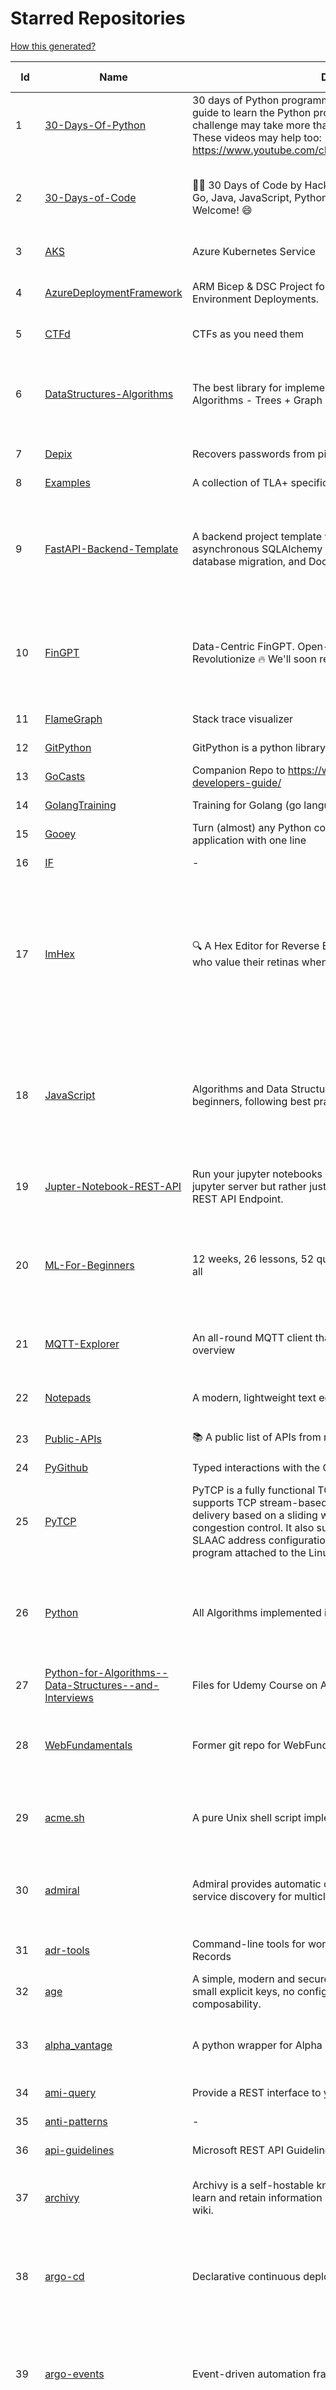 # Starred Repositories  
[How this generated?](../master/USAGE.md)  
  
| Id 			| Name			| Description | Star Counts | Topics/Tags   | Last Updated 	|  
| ----------- | ----------- 	| ----------- | ----------- | ----------- 	| -----------   |  
|1|[30-Days-Of-Python](https://github.com/Asabeneh/30-Days-Of-Python.git)|30 days of Python programming challenge is a step-by-step guide to learn the Python programming language in 30 days. This challenge may take more than100 days, follow your own pace.  These videos may help too: https://www.youtube.com/channel/UC7PNRuno1rzYPb1xLa4yktw|25295|30-days-of-python, python, flask, github, heroku, matplotlib, mongodb, numpy, pandas, python3||  
|2|[30-Days-of-Code](https://github.com/xeoneux/30-Days-of-Code.git)|👨‍💻 30 Days of Code by HackerRank Solutions in C, C++, C#, F#, Go, Java, JavaScript, Python, Ruby, Swift & TypeScript. PRs Welcome! 😄|875|hackerrank, java, swift, python, csharp, fsharp, cplusplus, solutions, 30, days, of, code, typescript, go, ruby, kotlin, javascript, c|17-8-2022|  
|3|[AKS](https://github.com/Azure/AKS.git)|Azure Kubernetes Service|1793||11-7-2023|  
|4|[AzureDeploymentFramework](https://github.com/brwilkinson/AzureDeploymentFramework.git)|ARM Bicep & DSC Project for Azure Infrastructure and App Environment Deployments.|115|bicep, powershell, arm-templates, desiredstateconfiguration, azure|5-7-2023|  
|5|[CTFd](https://github.com/CTFd/CTFd.git)|CTFs as you need them|4750|ctf, security, education, flask, ctfd|12-7-2023|  
|6|[DataStructures-Algorithms](https://github.com/rachitiitr/DataStructures-Algorithms.git)|The best library for implementation of all Data Structures and Algorithms - Trees + Graph Algorithms too!|2549|algorithms, data-structures, interview-prep, interview-preparation, competitive-programming, cpp, cpp-library, leetcode, leetcode-solutions|13-6-2021|  
|7|[Depix](https://github.com/beurtschipper/Depix.git)|Recovers passwords from pixelized screenshots|24173||17-5-2023|  
|8|[Examples](https://github.com/tlaplus/Examples.git)|A collection of TLA+ specifications of varying complexities|1103|tlaplus, pluscal, protocol, algorithm|12-7-2023|  
|9|[FastAPI-Backend-Template](https://github.com/Aeternalis-Ingenium/FastAPI-Backend-Template.git)|A backend project template with FastAPI, PostgreSQL with asynchronous SQLAlchemy 2.0, Alembic for asynchronous database migration, and Docker.|388|asynchronous, docker, docker-compose, fastapi, postgresql, python, sqlalchemy, codecov, githubactions, jwt, pre-commit, alembic, asyncpg, coverage, pytest||  
|10|[FinGPT](https://github.com/AI4Finance-Foundation/FinGPT.git)|Data-Centric FinGPT.  Open-source for open finance!  Revolutionize 🔥    We'll soon release the trained model.|7050|chatgpt, finance, fintech, large-language-models, machine-learning, nlp, prompt-engineering, pytorch, reinforcement-learning, robo-advisor, sentiment-analysis, technical-analysis, fingpt|14-7-2023|  
|11|[FlameGraph](https://github.com/brendangregg/FlameGraph.git)|Stack trace visualizer|15000||18-9-2022|  
|12|[GitPython](https://github.com/gitpython-developers/GitPython.git)|GitPython is a python library used to interact with Git repositories.|4008|git-porcelain, git-plumbing, python-library|10-7-2023|  
|13|[GoCasts](https://github.com/StephenGrider/GoCasts.git)|Companion Repo to https://www.udemy.com/go-the-complete-developers-guide/|1989||25-8-2017|  
|14|[GolangTraining](https://github.com/GoesToEleven/GolangTraining.git)|Training for Golang (go language)|9035||4-12-2018|  
|15|[Gooey](https://github.com/chriskiehl/Gooey.git)|Turn (almost) any Python command line program into a full GUI application with one line|17711||8-5-2022|  
|16|[IF](https://github.com/deep-floyd/IF.git)|-|6875||2-6-2023|  
|17|[ImHex](https://github.com/WerWolv/ImHex.git)|🔍 A Hex Editor for Reverse Engineers, Programmers and people who value their retinas when working at 3 AM.|29184|hex-editor, reverse-engineering, ips, dear-imgui, disassembler, analyzer, mathematical-evaluator, pattern-language, dark-mode, hacktoberfest, forensics, multi-platform, binary-analysis, c-plus-plus, static-analysis, windows, cybersecurity, hacking, preprocessor|15-7-2023|  
|18|[JavaScript](https://github.com/TheAlgorithms/JavaScript.git)|Algorithms and Data Structures implemented in JavaScript for beginners, following best practices.|27074|algorithm, algorithm-challenges, data-structures, cryptography, cipher, search, sort, sorting-algorithms, mathematics, conversions, hacktoberfest, javascript, algorithms-implemented, algorithms|14-7-2023|  
|19|[Jupter-Notebook-REST-API](https://github.com/Invictify/Jupter-Notebook-REST-API.git)|Run your jupyter notebooks as a REST API endpoint. This isn't a jupyter server but rather just a way to run your notebooks as a REST API Endpoint.|67|docker, dockerfile, fastapi, jupyter, python, rest-api, data-science, data-science-pipelines|31-3-2020|  
|20|[ML-For-Beginners](https://github.com/microsoft/ML-For-Beginners.git)|12 weeks, 26 lessons, 52 quizzes, classic Machine Learning for all|51122|ml, data-science, machine-learning, machine-learning-algorithms, machinelearning, python, machinelearning-python, scikit-learn, scikit-learn-python, r, education|10-7-2023|  
|21|[MQTT-Explorer](https://github.com/thomasnordquist/MQTT-Explorer.git)|An all-round MQTT client that provides a structured topic overview|2395|mqtt, mqtt-explorer, homeautomation, mqtt-client, mqtt-smarthome, mqtt-tool|27-2-2022|  
|22|[Notepads](https://github.com/0x7c13/Notepads.git)|A modern, lightweight text editor with a minimalist design.|7701|fluent, notepad, texteditor, uwp, markdown, diff-viewer, windows, app|10-7-2023|  
|23|[Public-APIs](https://github.com/n0shake/Public-APIs.git)|📚 A public list of APIs from round the web.|20005||28-6-2023|  
|24|[PyGithub](https://github.com/PyGithub/PyGithub.git)|Typed interactions with the GitHub API v3|6128|pygithub, python, github, github-api|14-7-2023|  
|25|[PyTCP](https://github.com/ccie18643/PyTCP.git)|PyTCP is a fully functional TCP/IP stack written in Python. It supports TCP stream-based transport with reliable packet delivery based on a sliding window mechanism and basic congestion control. It also supports IPv6/ICMPv6 protocols with SLAAC address configuration. It operates as a user space program attached to the Linux TAP interface.|292|network, tcp, python, linux, ip, arp, udp, icmp, ethernet, ipv4, ipv6|27-11-2022|  
|26|[Python](https://github.com/TheAlgorithms/Python.git)|All Algorithms implemented in Python|160873|python, algorithm, algorithms-implemented, algorithm-competitions, algos, sorts, searches, sorting-algorithms, education, learn, practice, community-driven, interview, hacktoberfest|11-7-2023|  
|27|[Python-for-Algorithms--Data-Structures--and-Interviews](https://github.com/jmportilla/Python-for-Algorithms--Data-Structures--and-Interviews.git)|Files for Udemy Course on Algorithms and Data Structures|2324||1-7-2022|  
|28|[WebFundamentals](https://github.com/google/WebFundamentals.git)|Former git repo for WebFundamentals on developers.google.com|13837|html, best-practices, javascript, css, mobile-web, chrome, chrome-browser, html5, web, web-app, progressive-web-app|10-8-2022|  
|29|[acme.sh](https://github.com/acmesh-official/acme.sh.git)|A pure Unix shell script implementing ACME client protocol|32362|acme, acme-protocol, letsencrypt, certbot, shell, ash, bash, posix, posix-sh, zerossl, buypass, acme-client|9-6-2023|  
|30|[admiral](https://github.com/istio-ecosystem/admiral.git)|Admiral provides automatic configuration generation, syncing and service discovery for multicluster Istio service mesh|519|admiral, service-mesh, istio, k8s, multi-cluster, automation, configuration, service-discovery, multicluster, microservices, clusters|8-5-2023|  
|31|[adr-tools](https://github.com/npryce/adr-tools.git)|Command-line tools for working with Architecture Decision Records|3982|architecture-decision-records, documentation, architecture, markdown|30-3-2020|  
|32|[age](https://github.com/FiloSottile/age.git)|A simple, modern and secure encryption tool (and Go library) with small explicit keys, no config options, and UNIX-style composability.|13740|built-at-rc, age-encryption|30-6-2023|  
|33|[alpha_vantage](https://github.com/RomelTorres/alpha_vantage.git)|A python wrapper for Alpha Vantage API for financial data.|3968|alpha-vantage, pandas, financial-data, python, stock, alphavantage, json, finance, api-wrapper, cryptocurrency, bitcoin|25-12-2022|  
|34|[ami-query](https://github.com/intuit/ami-query.git)|Provide a REST interface to your organization's AMIs|39||31-8-2020|  
|35|[anti-patterns](https://github.com/tonybaloney/anti-patterns.git)|-|145||15-7-2022|  
|36|[api-guidelines](https://github.com/microsoft/api-guidelines.git)|Microsoft REST API Guidelines|21598|api, guidelines, rest-api, styleguide|3-7-2023|  
|37|[archivy](https://github.com/archivy/archivy.git)|Archivy is a self-hostable knowledge repository that allows you to learn and retain information in your own personal and extensible wiki.|3029|elasticsearch, knowledge, productivity, python, knowledge-base, note-taking, digital-brain, cli, hacktoberfest|19-6-2023|  
|38|[argo-cd](https://github.com/argoproj/argo-cd.git)|Declarative continuous deployment for Kubernetes.|13567|argo, kubernetes, continuous-deployment, gitops, continuous-delivery, docker, cd, cicd, pipeline, devops, ci-cd, argo-cd, ksonnet, helm, hacktoberfest|14-7-2023|  
|39|[argo-events](https://github.com/argoproj/argo-events.git)|Event-driven automation framework|2021|kubernetes, event-driven, cloudevents, workflows, triggers, automation-framework, cloud-native, argo, pipelines, event-source, workflow-automation, eventing-framework|13-7-2023|  
|40|[argo-workflows](https://github.com/argoproj/argo-workflows.git)|Workflow engine for Kubernetes|13147|workflow, kubernetes, argo, dag, knative, airflow, machine-learning, argo-workflows, workflow-engine, hacktoberfest, cloud-native, cncf, k8s, gitops, mlops, batch-processing, data-engineering, pipelines|14-7-2023|  
|41|[arlon](https://github.com/arlonproj/arlon.git)|A kubernetes cluster lifecycle management and configuration tool|118|kubernetes, k8s, gitops, cluster-api|12-7-2023|  
|42|[arm-template-whatif](https://github.com/Azure/arm-template-whatif.git)|A repository to track issues related to what-if noise suppression|76||2-8-2022|  
|43|[arm-ttk](https://github.com/Azure/arm-ttk.git)|Azure Resource Manager Template Toolkit|399||19-6-2023|  
|44|[atlas](https://github.com/Netflix/atlas.git)|In-memory dimensional time series database.|3319||6-7-2023|  
|45|[atom](https://github.com/atom/atom.git)|:atom: The hackable text editor|59489|atom, editor, javascript, electron, windows, linux, macos|22-11-2022|  
|46|[atuin](https://github.com/ellie/atuin.git)|🐢 Magical shell history|10355|shell, rust, zsh, history, fish, bash||  
|47|[auto](https://github.com/intuit/auto.git)|Generate releases based on semantic version labels on pull requests.|2047|release, auto-release, github, slack, jira, releases, publishing, hack, hacktoberfest|15-5-2023|  
|48|[awesome](https://github.com/sindresorhus/awesome.git)|😎 Awesome lists about all kinds of interesting topics|261762|awesome, awesome-list, unicorns, lists, resources|29-6-2023|  
|49|[awesome-algorithms](https://github.com/tayllan/awesome-algorithms.git)|A curated list of awesome places to learn and/or practice algorithms.|14585||5-4-2023|  
|50|[awesome-awesomeness](https://github.com/bayandin/awesome-awesomeness.git)|A curated list of awesome awesomeness|30388||24-3-2022|  
|51|[awesome-cheatsheets](https://github.com/LeCoupa/awesome-cheatsheets.git)|👩‍💻👨‍💻 Awesome cheatsheets for popular programming languages, frameworks and development tools. They include everything you should know in one single file.|34077|cheatsheets, javascript, bash, nodejs, cheatsheet, database, language, frontend, backend, feathersjs, redis, vuejs, vim, django, programming-language, xcode, php, docker, kubernetes, sailsjs|11-7-2023|  
|52|[awesome-deep-learning](https://github.com/ChristosChristofidis/awesome-deep-learning.git)|A curated list of awesome Deep Learning tutorials, projects and communities.|21226|deep-learning, neural-network, machine-learning, awesome, awesome-list, recurrent-networks, deep-networks, deep-learning-tutorial, face-images|14-11-2022|  
|53|[awesome-docker](https://github.com/veggiemonk/awesome-docker.git)|:whale: A curated list of Docker resources and projects|25765|docker, awesome, awesome-list, container, tools, dockerfile, list, moby, docker-container, docker-image, docker-environment, docker-deployment, docker-swarm, docker-api, docker-monitoring, docker-machine, docker-security, docker-registry|1-7-2023|  
|54|[awesome-fastapi](https://github.com/mjhea0/awesome-fastapi.git)|A curated list of awesome things related to FastAPI|5994|fastapi, awesome, awesome-list, starlette|11-7-2023|  
|55|[awesome-flask](https://github.com/humiaozuzu/awesome-flask.git)|A curated list of awesome Flask resources and plugins|11465|flask, flask-resources, awesome|17-9-2019|  
|56|[awesome-gcp-certifications](https://github.com/sathishvj/awesome-gcp-certifications.git)|Google Cloud Platform Certification resources.|3454|google-cloud-platform, certification, gcp, cloud|16-6-2023|  
|57|[awesome-github-profile-readme](https://github.com/abhisheknaiidu/awesome-github-profile-readme.git)|😎 A curated list of awesome GitHub Profile READMEs 📝|18654|awesome-list, awesome, github, github-readme, github-profile-readme, portfolio, profile-readme||  
|58|[awesome-go](https://github.com/avelino/awesome-go.git)|A curated list of awesome Go frameworks, libraries and software|104756|golang, golang-library, go, awesome, awesome-list, hacktoberfest|11-7-2023|  
|59|[awesome-interview-questions](https://github.com/DopplerHQ/awesome-interview-questions.git)|:octocat: A curated awesome list of lists of interview questions. Feel free to contribute! :mortar_board: |56333|awesome-list, awesomeness, interview-questions, interviewing, interview-practice, ruby, javascript, awesome, list, python-interview-questions, rails-interview, javascript-interview-questions, angularjs-interview-questions, android-interview-questions|16-11-2021|  
|60|[awesome-k6](https://github.com/grafana/awesome-k6.git)|A curated list of resources on automated load- and performance testing using k6 🗻|418|load-testing, performance-monitoring, performance-testing, test-automation, testing, testing-tools, awesome, awesome-list|24-4-2023|  
|61|[awesome-k8s-resources](https://github.com/tomhuang12/awesome-k8s-resources.git)|A curated list of awesome Kubernetes tools and resources.|2286|kubernetes, kubernetes-resources, list, awesome-list, kubernetes-networking, kubernetes-operational, kubernetes-clusters||  
|62|[awesome-kubectl-plugins](https://github.com/ishantanu/awesome-kubectl-plugins.git)|Curated list of kubectl plugins|789|kubectl-plugins, awesome-list, kubectl, kubernetes||  
|63|[awesome-kubernetes](https://github.com/nubenetes/awesome-kubernetes.git)|A curated list of awesome references collected since 2018.|521|kubernetes, cloud, awesome-list, aws, azure, gcp, devops, devops-tools, docker, containers|1-5-2023|  
|64|[awesome-machine-learning](https://github.com/josephmisiti/awesome-machine-learning.git)|A curated list of awesome Machine Learning frameworks, libraries and software.|59395||4-7-2023|  
|65|[awesome-macos-command-line](https://github.com/herrbischoff/awesome-macos-command-line.git)|Use your macOS terminal shell to do awesome things.|27632|macos, macosx, shell, terminal, awesome-list, awesome, list|2-9-2021|  
|66|[awesome-microservices](https://github.com/mfornos/awesome-microservices.git)|A curated list of Microservice Architecture related principles and technologies.|12315|awesome, microservices, microservices-architecture, cloud-native, cloud-computing|24-3-2023|  
|67|[awesome-pentest](https://github.com/enaqx/awesome-pentest.git)|A collection of awesome penetration testing resources, tools and other shiny things|18778|awesome, awesome-list|3-1-2023|  
|68|[awesome-python](https://github.com/vinta/awesome-python.git)|A curated list of awesome Python frameworks, libraries, software and resources|173912|awesome, python, collections, python-library, python-framework, python-resources|13-7-2023|  
|69|[awesome-python-applications](https://github.com/mahmoud/awesome-python-applications.git)|💿 Free software that works great, and also happens to be open-source Python. |14650|python, application, video, audio, graphics, gui, productivity, education, science, game|31-3-2023|  
|70|[awesome-readme](https://github.com/matiassingers/awesome-readme.git)|A curated list of awesome READMEs|14931|awesome-list, awesome, list, readme|16-6-2023|  
|71|[awesome-sanic](https://github.com/mekicha/awesome-sanic.git)|A curated list of awesome Sanic resources and extensions|680||9-5-2023|  
|72|[awesome-scalability](https://github.com/binhnguyennus/awesome-scalability.git)|The Patterns of Scalable, Reliable, and Performant Large-Scale Systems|45907|system-design, backend, scalability, interview, architecture, devops, design-patterns, interview-questions, awesome-list, big-data, awesome, resources, lists, web-development, programming, system, interview-practice, computer-science, distributed-systems, machine-learning|11-7-2023|  
|73|[awesome-selfhosted](https://github.com/awesome-selfhosted/awesome-selfhosted.git)|A list of Free Software network services and web applications which can be hosted on your own servers|139367|selfhosted, awesome, awesome-list, privacy, hosting, cloud, self-hosted|14-7-2023|  
|74|[awesome-shell](https://github.com/alebcay/awesome-shell.git)|A curated list of awesome command-line frameworks, toolkits, guides and gizmos. Inspired by awesome-php.|27866|awesome-list, awesome, list, zsh, fish, bash, cli, shell|7-6-2023|  
|75|[awesome-sre](https://github.com/dastergon/awesome-sre.git)|A curated list of Site Reliability and Production Engineering resources.|10201|site-reliability-engineering, production, availability, monitoring, post-mortem, reliability-engineering, capacity-planning, service-level-agreement, scalability, reliability, alerting, on-call, site-reliability, postmortem, incident-response, sre, awesome, awesome-list, devops, list|8-10-2022|  
|76|[awesome-sysadmin](https://github.com/awesome-foss/awesome-sysadmin.git)|A curated list of amazingly awesome open-source sysadmin resources.|18754|awesome, awesome-list, sysadmin, list, devops, ops, software, sre, self-hosted|11-7-2023|  
|77|[awesome-vscode](https://github.com/viatsko/awesome-vscode.git)|🎨 A curated list of delightful VS Code packages and resources.|22759|visual-studio, vscode, vscode-theme, vscode-extension, awesome, awesome-list, list, visualstudio, visual-studio-code, visual-studio-code-extension, visual-studio-code-theme|15-11-2022|  
|78|[awless](https://github.com/wallix/awless.git)|A Mighty CLI for AWS|4935|aws, cli, cloud, aws-cli, cloud-management, awless, golang, devops, devops-tools|10-12-2018|  
|79|[aws-cdk](https://github.com/aws/aws-cdk.git)|The AWS Cloud Development Kit is a framework for defining cloud infrastructure in code|10413|aws, infrastructure-as-code, typescript, cloud-infrastructure|14-7-2023|  
|80|[aws-cdk-examples](https://github.com/aws-samples/aws-cdk-examples.git)|Example projects using the AWS CDK|4246||14-7-2023|  
|81|[aws-cli](https://github.com/aws/aws-cli.git)|Universal Command Line Interface for Amazon Web Services|13978|aws, cloud, aws-cli, cloud-management|13-7-2023|  
|82|[aws-cloudformation-user-guide](https://github.com/awsdocs/aws-cloudformation-user-guide.git)|The open source version of the AWS CloudFormation User Guide|746|aws, aws-cloudformation, cloudformation|10-7-2023|  
|83|[aws-eks-kubernetes-masterclass](https://github.com/stacksimplify/aws-eks-kubernetes-masterclass.git)|AWS EKS Kubernetes - Masterclass   DevOps, Microservices|907|kubernetes, kubernetes-pods, kubernetes-deployment, kubernetes-services, kubernetes-secrets, aws-eks, aws-eks-cluster, aws-ebs, aws-rds, aws-alb, aws-alb-ingress-controller, aws-fargate, aws-codebuild, aws-codecommit, aws-codepipeline, fluentd, aws-cloudwatch, docker, yaml|1-5-2023|  
|84|[aws-load-balancer-controller](https://github.com/kubernetes-sigs/aws-load-balancer-controller.git)|A Kubernetes controller for Elastic Load Balancers|3461|kubernetes-ingress-controller, aws, ingress-resource, kubernetes, ingress, k8s-sig-aws|12-7-2023|  
|85|[azkaban](https://github.com/azkaban/azkaban.git)|Azkaban workflow manager.|4289|workflow-engine, azkaban, scheduling, hacktoberfest|14-7-2023|  
|86|[azure-cli](https://github.com/Azure/azure-cli.git)|Azure Command-Line Interface|3631|azure, azure-cli, cloud|14-7-2023|  
|87|[azure-docs-bicep-samples](https://github.com/Azure/azure-docs-bicep-samples.git)|-|51||24-6-2023|  
|88|[azure-monitor-opencensus-python](https://github.com/Azure-Samples/azure-monitor-opencensus-python.git)|Sample repository demonstrating Azure Monitor exporters for Opencensus Python|20||1-6-2023|  
|89|[azure-powershell](https://github.com/Azure/azure-powershell.git)|Microsoft Azure PowerShell|3678|azure, powershell, microsoft-azure-powershell, arm, microsoft|15-7-2023|  
|90|[azure-sdk-for-python](https://github.com/Azure/azure-sdk-for-python.git)|This repository is for active development of the Azure SDK for Python. For consumers of the SDK we recommend visiting our public developer docs at https://docs.microsoft.com/python/azure/ or our versioned developer docs at https://azure.github.io/azure-sdk-for-python. |3761|python, azure, azure-sdk, hacktoberfest|15-7-2023|  
|91|[azure4everyone-samples](https://github.com/MarczakIO/azure4everyone-samples.git)|-|231||12-2-2022|  
|92|[backstage](https://github.com/backstage/backstage.git)|Backstage is an open platform for building developer portals|22602|infrastructure, dx, developer-experience, developer-portal, service-catalog, microservices, cncf, backstage, hacktoberfest|14-7-2023|  
|93|[badges](https://github.com/Naereen/badges.git)|:pencil: Markdown code for lots of small badges :ribbon: :pushpin: (shields.io, forthebadge.com etc) :sunglasses:. Contributions are welcome! Please add yours!|3944|forthebadge, badges, markdown, markdown-cheatsheet, meta-badge, forthebadge-cc, restructuredtext, pokemon, python, awesome, markup|29-5-2023|  
|94|[bcc](https://github.com/iovisor/bcc.git)|BCC - Tools for BPF-based Linux IO analysis, networking, monitoring, and more|17602||10-7-2023|  
|95|[behave](https://github.com/behave/behave.git)|BDD, Python style.|2908||12-7-2023|  
|96|[benten](https://github.com/intuit/benten.git)|Chatbot Development Framework (with Slack integration for Jira and Jenkins)|133||31-3-2021|  
|97|[bicep](https://github.com/Azure/bicep.git)|Bicep is a declarative language for describing and deploying Azure resources|2860||14-7-2023|  
|98|[bitcoin](https://github.com/bitcoin/bitcoin.git)|Bitcoin Core integration/staging tree|70352|bitcoin, c-plus-plus, p2p, cryptocurrency, cryptography|14-7-2023|  
|99|[black](https://github.com/psf/black.git)|The uncompromising Python code formatter|32914|python, code, formatter, codeformatter, gofmt, yapf, autopep8, pre-commit-hook, hacktoberfest|11-7-2023|  
|100|[blackfriday](https://github.com/russross/blackfriday.git)|Blackfriday: a markdown processor for Go|5189||27-10-2020|  
|101|[blockly](https://github.com/google/blockly.git)|The web-based visual programming editor.|11380||14-7-2023|  
|102|[boto3](https://github.com/boto/boto3.git)|AWS SDK for Python|8197|python, aws, cloud, cloud-management, aws-sdk|13-7-2023|  
|103|[boulder](https://github.com/letsencrypt/boulder.git)|An ACME-based certificate authority, written in Go. |4675|boulder, go, acme, certificate-authority, tls, lets-encrypt, ca, pki, rfc8555|14-7-2023|  
|104|[brooklin](https://github.com/linkedin/brooklin.git)|An extensible distributed system for reliable nearline data streaming at scale|838|distributed-systems, data-streaming, scalability, kafka-mirror-maker, kafka, change-data-capture, java, linkedin|12-7-2023|  
|105|[brotli](https://github.com/google/brotli.git)|Brotli compression format|12304||14-7-2023|  
|106|[build-your-own-x](https://github.com/codecrafters-io/build-your-own-x.git)|Master programming by recreating your favorite technologies from scratch.|208062|programming, tutorials, tutorial-code, tutorial-exercises, free, awesome-list|12-7-2023|  
|107|[celery](https://github.com/celery/celery.git)|Distributed Task Queue (development branch)|21836|python, task-manager, task-scheduler, task-runner, queue-workers, queued-jobs, queue-tasks, amqp, redis, sqs, sqs-queue, python3, python-library, redis-queue|11-7-2023|  
|108|[cello](https://github.com/cello-proj/cello.git)|Run infrastructure as code (IaC) software tools including CDK, Terraform and Cloud Formation via GitOps.|262||21-12-2022|  
|109|[cert-manager](https://github.com/cert-manager/cert-manager.git)|Automatically provision and manage TLS certificates in Kubernetes|10533|kubernetes, letsencrypt, tls, certificate, crd, hacktoberfest|11-7-2023|  
|110|[cfssl](https://github.com/cloudflare/cfssl.git)|CFSSL: Cloudflare's PKI and TLS toolkit|7923||28-6-2023|  
|111|[chalice](https://github.com/aws/chalice.git)|Python Serverless Microframework for AWS|9851|python, aws, aws-lambda, cloud, serverless, serverless-framework, aws-apigateway, lambda, python3, python27|8-6-2023|  
|112|[chaos-mesh](https://github.com/chaos-mesh/chaos-mesh.git)|A Chaos Engineering Platform for Kubernetes.|5833|chaos, chaos-engineering, chaos-testing, kubernetes, operator, golang, site-reliability-engineering, fault-injection, cncf, cloud-native, chaos-mesh, chaos-experiments, hacktoberfest, microservices|14-7-2023|  
|113|[chaosmonkey](https://github.com/Netflix/chaosmonkey.git)|Chaos Monkey is a resiliency tool that helps applications tolerate random instance failures.|13658||20-1-2023|  
|114|[chartmuseum](https://github.com/helm/chartmuseum.git)|helm chart repository server|3256|helm, charts, kubernetes, chartmuseum|30-6-2023|  
|115|[charts](https://github.com/helm/charts.git)|⚠️(OBSOLETE) Curated applications for Kubernetes|15515|kubernetes, charts, helm|21-12-2021|  
|116|[cheat.sh](https://github.com/chubin/cheat.sh.git)|the only cheat sheet you need|35605|cheatsheet, curl, terminal, command-line, cli, examples, documentation, help, tldr, hacktoberfest2021|18-4-2022|  
|117|[checkov](https://github.com/bridgecrewio/checkov.git)|Prevent cloud misconfigurations and find vulnerabilities during build-time in infrastructure as code, container images and open source packages with Checkov by Bridgecrew.|5747|terraform, static-analysis, aws, gcp, azure, aws-security, azure-security, gcp-security, cloudformation, scans, compliance, kubernetes, kubernetes-security, devsecops, policy-as-code, infrastructure-as-code, devops, terraform-security, hacktoberfest, bicep|14-7-2023|  
|118|[cilium](https://github.com/cilium/cilium.git)|eBPF-based Networking, Security, and Observability|15894|containers, bpf, security, kubernetes, kubernetes-networking, cni, kernel, loadbalancing, monitoring, troubleshooting, xdp, ebpf, k8s, observability, networking, cncf|14-7-2023|  
|119|[clair](https://github.com/quay/clair.git)|Vulnerability Static Analysis for Containers|9624||11-7-2023|  
|120|[cli](https://github.com/cli/cli.git)|GitHub’s official command line tool|32770||13-7-2023|  
|121|[cli](https://github.com/snyk/cli.git)|Snyk CLI scans and monitors your projects for security vulnerabilities.|4513|security, monitor, snyk, vulnerabilities|14-7-2023|  
|122|[cli-spinners](https://github.com/sindresorhus/cli-spinners.git)|Spinners for use in the terminal|2227||2-5-2023|  
|123|[cloud-custodian](https://github.com/cloud-custodian/cloud-custodian.git)|Rules engine for cloud security, cost optimization, and governance, DSL in yaml for policies to query, filter, and take actions on resources|4884|aws, compliance, cloud, rules-engine, cloud-computing, management, serverless, lambda, gcp, azure|14-7-2023|  
|124|[cluster-api](https://github.com/kubernetes-sigs/cluster-api.git)|Home for Cluster API, a subproject of sig-cluster-lifecycle|2975|k8s-sig-cluster-lifecycle|13-7-2023|  
|125|[cobra](https://github.com/spf13/cobra.git)|A Commander for modern Go CLI interactions|32548|cobra, cobra-library, cobra-generator, posix-compliant-flags, command-cobra, cli-app, command-line, commandline, command, cli, go, golang, golang-library, golang-application, subcommands, posix|20-6-2023|  
|126|[codebytere.github.io](https://github.com/codebytere/codebytere.github.io.git)|personal website|486||1-3-2023|  
|127|[codesearch](https://github.com/google/codesearch.git)|Fast, indexed regexp search over large file trees|3409||29-3-2020|  
|128|[compose](https://github.com/docker/compose.git)|Define and run multi-container applications with Docker|29960|docker, docker-compose, orchestration, go, golang|12-7-2023|  
|129|[computer-science](https://github.com/ossu/computer-science.git)|:mortar_board: Path to a free self-taught education in Computer Science!|145860|computer-science, awesome-list, courses, curriculum|5-5-2023|  
|130|[consul](https://github.com/hashicorp/consul.git)|Consul is a distributed, highly available, and data center aware solution to connect and configure applications across dynamic, distributed infrastructure.|26667|consul, service-mesh, service-discovery, kubernetes, vault, ecs, api-gateway|15-7-2023|  
|131|[containerd](https://github.com/containerd/containerd.git)|An open and reliable container runtime|14379|containerd, oci, containers, docker, cncf, cri, kubernetes, hacktoberfest|14-7-2023|  
|132|[core](https://github.com/home-assistant/core.git)|:house_with_garden: Open source home automation that puts local control and privacy first.|61486|python, home-automation, iot, internet-of-things, mqtt, raspberry-pi, asyncio, hacktoberfest|15-7-2023|  
|133|[coredns](https://github.com/coredns/coredns.git)|CoreDNS is a DNS server that chains plugins|10851|dns-server, go, cncf, coredns, plugin, service-discovery|12-7-2023|  
|134|[coreutils](https://github.com/uutils/coreutils.git)|Cross-platform Rust rewrite of the GNU coreutils|14887|rust, coreutils, gnu-coreutils, busybox, cross-platform, command-line-tool|15-7-2023|  
|135|[crouton](https://github.com/dnschneid/crouton.git)|Chromium OS Universal Chroot Environment|8393|chroot, shell, crouton, minecraft, ubuntu, debian, kali, linux, chromeos|27-11-2022|  
|136|[cruise-control](https://github.com/linkedin/cruise-control.git)|Cruise-control is the first of its kind to fully automate the dynamic workload rebalance and self-healing of a Kafka cluster. It provides great value to Kafka users by simplifying the operation of Kafka clusters.|2474|kafka, cluster-management, self-healing|20-6-2023|  
|137|[curl](https://github.com/curl/curl.git)|A command line tool and library for transferring data with URL syntax, supporting DICT, FILE, FTP, FTPS, GOPHER, GOPHERS, HTTP, HTTPS, IMAP, IMAPS, LDAP, LDAPS, MQTT, POP3, POP3S, RTMP, RTMPS, RTSP, SCP, SFTP, SMB, SMBS, SMTP, SMTPS, TELNET, TFTP, WS and WSS. libcurl offers a myriad of powerful features|30636|http, https, ftp, user-agent, client, library, curl, libcurl, c, transfer-data, ldap, mqtt, sftp, scp, imaps, gopher, pop3, transferring-data, hacktoberfest, websocket|14-7-2023|  
|138|[dapr](https://github.com/dapr/dapr.git)|Dapr is a portable, event-driven, runtime for building distributed applications across cloud and edge.|21535|microservices, microservice, kubernetes, sidecar, state-management, event-driven, pubsub, serverless, containers|14-7-2023|  
|139|[datamodel-code-generator](https://github.com/koxudaxi/datamodel-code-generator.git)|Pydantic model and dataclasses.dataclass generator for easy conversion of JSON, OpenAPI, JSON Schema, and YAML data sources.|1718|openapi, code-generator, python, pydantic, generator, fastapi, json-schema, datamodel, swagger, yaml, csv, openapi-codegen, swagger-codegen, dataclass|14-7-2023|  
|140|[deepdiff](https://github.com/seperman/deepdiff.git)|DeepDiff: Deep Difference and search of any Python object/data. DeepHash: Hash of any object based on its contents. Delta: Use deltas to reconstruct objects by adding deltas together.|1698|python, tree, deep-search, repetition, difference, comparison, report-repetition, nested, recursive, diff, delta, distance, distance-calculation, deepdiff, deephash, hash, hashing, reconstruction|6-7-2023|  
|141|[developer-roadmap](https://github.com/kamranahmedse/developer-roadmap.git)|Interactive roadmaps, guides and other educational content to help developers grow in their careers.|244331|computer-science, roadmap, developer-roadmap, frontend-roadmap, devops-roadmap, backend-roadmap, react-roadmap, angular-roadmap, python-roadmap, go-roadmap, java-roadmap, dba-roadmap, vue-roadmap, blockchain-roadmap, javascript-roadmap, nodejs-roadmap, qa-roadmap, software-architect-roadmap|15-7-2023|  
|142|[devops-exercises](https://github.com/bregman-arie/devops-exercises.git)|Linux, Jenkins, AWS, SRE, Prometheus, Docker, Python, Ansible, Git, Kubernetes, Terraform, OpenStack, SQL, NoSQL, Azure, GCP, DNS, Elastic, Network, Virtualization. DevOps Interview Questions|44694|devops, aws, linux, ansible, python, docker, prometheus, containers, git, kubernetes, interview, interview-questions, terraform, azure, openstack, sql, coding, sre, production-engineer|27-5-2023|  
|143|[diagrams](https://github.com/mingrammer/diagrams.git)|:art: Diagram as Code for prototyping cloud system architectures|30217|diagram, diagram-as-code, architecture, graphviz|22-5-2023|  
|144|[dive](https://github.com/wagoodman/dive.git)|A tool for exploring each layer in a docker image|37339|docker, docker-image, inspector, explorer, cli, tui|10-7-2023|  
|145|[django](https://github.com/django/django.git)|The Web framework for perfectionists with deadlines.|71946|python, django, web, framework, orm, templates, models, views, apps|14-7-2023|  
|146|[django-health-check](https://github.com/revsys/django-health-check.git)|a pluggable app that runs a full check on the deployment, using a number of plugins to check e.g. database, queue server, celery processes, etc.|1031|django, monitoring|5-6-2023|  
|147|[dns](https://github.com/miekg/dns.git)|DNS library in Go|7087|dnssec, go, dns-library, dns|19-6-2023|  
|148|[dnslib](https://github.com/paulc/dnslib.git)|A Python library to encode/decode DNS wire-format packets |265|python, python3, dns|28-10-2022|  
|149|[dnsperf](https://github.com/cobblau/dnsperf.git)|A DNS performance tool.|208||14-10-2017|  
|150|[docker-cheat-sheet](https://github.com/wsargent/docker-cheat-sheet.git)|Docker Cheat Sheet|21559||23-6-2022|  
|151|[docker-development-youtube-series](https://github.com/marcel-dempers/docker-development-youtube-series.git)|-|4389||17-4-2023|  
|152|[dockerfiles](https://github.com/jessfraz/dockerfiles.git)|Various Dockerfiles I use on the desktop and on servers.|13199|dockerfiles, bash, docker, dockerfile, linux, shell, containers|27-3-2021|  
|153|[doitlive](https://github.com/sloria/doitlive.git)|Because sometimes you need to do it live|3306|command-line, presentations, python, live-coding, cli, click, bash, zsh, ipython, script, hacktoberfest|14-8-2022|  
|154|[dokku](https://github.com/dokku/dokku.git)|A docker-powered PaaS that helps you build and manage the lifecycle of applications|24787|dokku, paas, heroku, docker, kubernetes, nomad, containers, buildpack, devops|14-7-2023|  
|155|[dotfiles](https://github.com/bbkane/dotfiles.git)|Configs for apps I care about|29|dotfiles, zsh, neovim, vscode, git, sqlite, sqlite3|10-7-2023|  
|156|[drawio](https://github.com/jgraph/drawio.git)|draw.io is a JavaScript, client-side editor for general diagramming and whiteboarding|35085|diagram, javascript, whiteboard|13-7-2023|  
|157|[driftctl](https://github.com/snyk/driftctl.git)|Detect, track and alert on infrastructure drift|2272|infrastructure-drift, iac, terraform, aws, drift, infrastructure-as-code, hacktoberfest|12-7-2023|  
|158|[duf](https://github.com/muesli/duf.git)|Disk Usage/Free Utility - a better 'df' alternative|11146|hacktoberfest, disk-space, disk-usage, df, linux, macos, freebsd, openbsd, windows, user-friendly, cli, terminal, filesystem, tui|17-4-2023|  
|159|[echarts](https://github.com/apache/echarts.git)|Apache ECharts is a powerful, interactive charting and data visualization library for browser|55743|echarts, data-visualization, charts, charting-library, visualization, apache, data-viz, canvas, svg|10-7-2023|  
|160|[echo](https://github.com/labstack/echo.git)|High performance, minimalist Go web framework|26069|go, echo, web, middleware, microservice, websocket, ssl, letsencrypt, micro-framework, https, http2, web-framework, labstack-echo|14-7-2023|  
|161|[ecs-refarch-service-discovery](https://github.com/awslabs/ecs-refarch-service-discovery.git)|An EC2 Container Service Reference Architecture for providing Service Discovery to containers using CloudWatch Events, Lambda and Route 53 private hosted zones. |443||25-7-2016|  
|162|[eks-anywhere](https://github.com/aws/eks-anywhere.git)|Run Amazon EKS on your own infrastructure 🚀|1802|kubernetes, aws, k8s, kubernetes-cluster, kubernetes-deployment, eks, vmware, docker, baremetal, baremetal-provisioning, tinkerbell|14-7-2023|  
|163|[eks-node-viewer](https://github.com/awslabs/eks-node-viewer.git)|EKS Node Viewer|712||30-6-2023|  
|164|[elasticsearch](https://github.com/elastic/elasticsearch.git)|Free and Open, Distributed, RESTful Search Engine|64422|elasticsearch, java, search-engine|14-7-2023|  
|165|[emissary](https://github.com/emissary-ingress/emissary.git)|open source Kubernetes-native API gateway for microservices built on the Envoy Proxy|4113|ambassador, kubernetes, gateway-api, microservice, cloud-native, api-gateway, docker, api-management, kubernetes-ingress, envoy-proxy, envoy, kubernetes-annotations|14-7-2023|  
|166|[eng-practices](https://github.com/google/eng-practices.git)|Google's Engineering Practices documentation|19316||14-7-2023|  
|167|[engineering-blogs](https://github.com/kilimchoi/engineering-blogs.git)|A curated list of engineering blogs|24604|engineering-blogs, tech, programming-blogs, software-development, lists|28-10-2022|  
|168|[envoy](https://github.com/envoyproxy/envoy.git)|Cloud-native high-performance edge/middle/service proxy|22372|cats, rocket-ships, cars, more-cats, cats-over-dogs, nanoservices, corgis, cncf|14-7-2023|  
|169|[eruda](https://github.com/liriliri/eruda.git)|Console for mobile browsers|15389|console, mobile, debugger, developer-tools, eruda|4-7-2023|  
|170|[etcd](https://github.com/etcd-io/etcd.git)|Distributed reliable key-value store for the most critical data of a distributed system|43971|etcd, raft, distributed-systems, kubernetes, go, database, key-value, consensus, distributed-database, cncf|14-7-2023|  
|171|[ewd998](https://github.com/tlaplus-workshops/ewd998.git)|Distributed termination detection on a ring, due to Shmuel Safra:|42|termination, detection, distsys, tlaplus, specs, model-checking, theorem-proving, refinement, safety, liveness|17-1-2023|  
|172|[excalidraw](https://github.com/excalidraw/excalidraw.git)|Virtual whiteboard for sketching hand-drawn like diagrams|51548|productivity, collaboration, diagrams, drawing, whiteboard, canvas|14-7-2023|  
|173|[faas](https://github.com/openfaas/faas.git)|OpenFaaS - Serverless Functions Made Simple|23259|functions-as-a-service, functions, lambda, serverless, prometheus, kubernetes, k8s, serverless-functions, paas, gitops, faas, docker, golang, nodejs|7-7-2023|  
|174|[faker](https://github.com/joke2k/faker.git)|Faker is a Python package that generates fake data for you.|16028|python, fake, testing, dataset, fake-data, test-data, test-data-generator, faker, faker-generator|12-7-2023|  
|175|[falcon](https://github.com/falconry/falcon.git)|The no-magic web data plane API and microservices framework for Python developers, with a focus on reliability, correctness, and performance at scale.|9190|python, framework, rest, microservices, web, api, http, wsgi, asgi, api-rest|12-7-2023|  
|176|[fastapi](https://github.com/tiangolo/fastapi.git)|FastAPI framework, high performance, easy to learn, fast to code, ready for production|60362|python, json, swagger-ui, redoc, starlette, openapi, api, openapi3, framework, async, asyncio, uvicorn, python3, python-types, pydantic, json-schema, fastapi, swagger, rest, web|9-7-2023|  
|177|[fastapi-cache](https://github.com/long2ice/fastapi-cache.git)|fastapi-cache is a tool to cache fastapi response and function result, with backends support redis and memcached.|753|cache, fastapi, redis, memcached||  
|178|[fastapi-code-generator](https://github.com/koxudaxi/fastapi-code-generator.git)|This code generator creates FastAPI app from an openapi file.|747|fastapi, openapi, generator, python, pydantic||  
|179|[fastapi-jwt](https://github.com/testdrivenio/fastapi-jwt.git)|secure a FastAPI app by enabling authentication using JSON Web Tokens (JWTs)|90|fastapi, jwt-authentication|31-1-2023|  
|180|[fastapi-mvc](https://github.com/fastapi-mvc/fastapi-mvc.git)|Developer productivity tool for making high-quality FastAPI production-ready APIs.|419|python, fastapi, fastapi-template, fastapi-boilerplate, mvc, kubernetes, redis-cluster, redis-operator, redis, helm, project-generator, nix|12-7-2023|  
|181|[fastapi-utils](https://github.com/dmontagu/fastapi-utils.git)|Reusable utilities for FastAPI|1472|fastapi|19-3-2023|  
|182|[fastapi-versioning](https://github.com/DeanWay/fastapi-versioning.git)|api versioning for fastapi web applications|531||24-8-2021|  
|183|[fastapi_client](https://github.com/dmontagu/fastapi_client.git)|FastAPI client generator|306|||  
|184|[fasthttp](https://github.com/valyala/fasthttp.git)|Fast HTTP package for Go. Tuned for high performance. Zero memory allocations in hot paths. Up to 10x faster than net/http|19827||8-7-2023|  
|185|[fd](https://github.com/sharkdp/fd.git)|A simple, fast and user-friendly alternative to 'find'|28111|command-line, tool, filesystem, search, regex, rust, cli, terminal, hacktoberfest|1-7-2023|  
|186|[first-contributions](https://github.com/firstcontributions/first-contributions.git)|🚀✨ Help beginners to contribute to open source projects|34982|open-source, tutorial, contribution, community, tutorials, beginner, beginner-friendly, contributions, contributions-welcome, good-first-issue, help-wanted|15-7-2023|  
|187|[fish-shell](https://github.com/fish-shell/fish-shell.git)|The user-friendly command line shell.|21794|fish, shell, terminal|14-7-2023|  
|188|[flamethrower](https://github.com/DNS-OARC/flamethrower.git)|a DNS performance and functional testing utility supporting UDP, TCP, DoT and DoH (by @ns1labs)|291|dns, performance, functional-testing|7-12-2022|  
|189|[flasgger](https://github.com/flasgger/flasgger.git)|Easy OpenAPI specs and Swagger UI for your Flask API|3314|api, flask, openapi, openapi-specification, marshmallow, swagger, swagger-ui, api-documentation, api-framework, flask-restful, restful, rest-api, flask-extension, flask-extensions|18-5-2023|  
|190|[flask](https://github.com/pallets/flask.git)|The Python micro framework for building web applications.|63597|python, flask, wsgi, web-framework, werkzeug, jinja, pallets|1-7-2023|  
|191|[flask-caching](https://github.com/pallets-eco/flask-caching.git)|A caching extension for Flask|805|flask, python, extension, cache|28-4-2023|  
|192|[flask-celery-example](https://github.com/miguelgrinberg/flask-celery-example.git)|This repository contains the example code for my blog article Using Celery with Flask.|1151||12-9-2021|  
|193|[flask-swagger-ui](https://github.com/sveint/flask-swagger-ui.git)|Swagger UI blueprint for flask|163||24-5-2022|  
|194|[flower](https://github.com/mher/flower.git)|Real-time monitor and web admin for Celery distributed task queue|5764|celery, task-queue, monitoring, administration, workers, rabbitmq, redis, python, asynchronous|4-7-2023|  
|195|[flux](https://github.com/fluxcd/flux.git)|Successor: https://github.com/fluxcd/flux2|6919|kubernetes, gitops, legacy|1-11-2022|  
|196|[forcediphttpsadapter](https://github.com/Roadmaster/forcediphttpsadapter.git)|A requests TransportAdapter allowing to force a specific IP for HTTPS connections.|49||1-11-2021|  
|197|[fortio](https://github.com/fortio/fortio.git)|Fortio load testing library, command line tool, advanced echo server and web UI in go (golang). Allows to specify a set query-per-second load and record latency histograms and other useful stats.|2956|golang, golang-library, golang-application, performance, performance-testing, performance-visualization, http, grpc, proxy, go|12-7-2023|  
|198|[free-for-dev](https://github.com/ripienaar/free-for-dev.git)|A list of SaaS, PaaS and IaaS offerings that have free tiers of interest to devops and infradev|71445|free-for-developers, awesome-list|10-7-2023|  
|199|[free-programming-books](https://github.com/EbookFoundation/free-programming-books.git)|:books: Freely available programming books|286422|education, books, list, resource, hacktoberfest|14-7-2023|  
|200|[frp](https://github.com/fatedier/frp.git)|A fast reverse proxy to help you expose a local server behind a NAT or firewall to the internet.|69297||6-7-2023|  
|201|[fucking-algorithm](https://github.com/labuladong/fucking-algorithm.git)|刷算法全靠套路，认准 labuladong 就够了！English version supported! Crack LeetCode, not only how, but also why. |116993|leetcode, algorithms, interview-questions, data-structures, kmp, dynamic-programming, computer-science, dynamic-programming-algorithm|15-7-2023|  
|202|[game_control](https://github.com/ChoudharyChanchal/game_control.git)|-|739||19-7-2020|  
|203|[gcsfuse](https://github.com/GoogleCloudPlatform/gcsfuse.git)|A user-space file system for interacting with Google Cloud Storage|1728||12-7-2023|  
|204|[gin](https://github.com/gin-gonic/gin.git)|Gin is a HTTP web framework written in Go (Golang). It features a Martini-like API with much better performance -- up to 40 times faster. If you need smashing performance, get yourself some Gin.|70059|server, middleware, framework, go, router, performance, gin|5-6-2023|  
|205|[git-standup](https://github.com/kamranahmedse/git-standup.git)|Recall what you did on the last working day. Psst! or be nosy and find what someone else in your team did ;-)|7399||24-2-2023|  
|206|[gitbook](https://github.com/GitbookIO/gitbook.git)|📝 Modern documentation format and toolchain using Git and Markdown|25701||2-3-2023|  
|207|[github-readme-stats](https://github.com/anuraghazra/github-readme-stats.git)|:zap: Dynamically generated stats for your github readmes|57134|profile-readme, dynamic, readme-generator, serverless, hacktoberfest, readme-stats|13-7-2023|  
|208|[github1s](https://github.com/conwnet/github1s.git)|One second to read GitHub code with VS Code.|22040|hacktoberfest, vscode|11-7-2023|  
|209|[gitignore](https://github.com/github/gitignore.git)|A collection of useful .gitignore templates|149692|gitignore, git|18-12-2022|  
|210|[gitui](https://github.com/extrawurst/gitui.git)|Blazing 💥 fast terminal-ui for git written in rust 🦀|13512|rust, tui, terminal, git, command-line-tool, command-line-interface, async, hacktoberfest, bash|9-7-2023|  
|211|[glb-director](https://github.com/github/glb-director.git)|GitHub Load Balancer Director and supporting tooling.|2266||28-6-2023|  
|212|[gloo](https://github.com/solo-io/gloo.git)|The Feature-rich, Kubernetes-native, Next-Generation API Gateway Built on Envoy|3823|gloo, envoy, api-gateway, serverless, api-management, kubernetes, kubernetes-ingress-controller, microservices, hybrid-apps, legacy-apps, grpc, cloud-native, envoy-proxy|14-7-2023|  
|213|[go-github](https://github.com/google/go-github.git)|Go library for accessing the GitHub v3 API|9466|go, github-api, github, golang, hacktoberfest|10-7-2023|  
|214|[go-metrics](https://github.com/rcrowley/go-metrics.git)|Go port of Coda Hale's Metrics library|3385||27-12-2020|  
|215|[go-restful](https://github.com/emicklei/go-restful.git)|package for building REST-style Web Services using Go|4843|rest, go, customizable, routing, openapi|17-6-2023|  
|216|[go-spew](https://github.com/davecgh/go-spew.git)|Implements a deep pretty printer for Go data structures to aid in debugging|5638||30-8-2018|  
|217|[goaccess](https://github.com/allinurl/goaccess.git)|GoAccess is a real-time web log analyzer and interactive viewer that runs in a terminal in *nix systems or through your browser.|16433|goaccess, c, real-time, data-analysis, analytics, nginx, apache, webserver, web-analytics, monitoring, dashboard, command-line, gdpr, privacy, cli, tui, google-analytics, ncurses, terminal|16-6-2023|  
|218|[gobgp](https://github.com/osrg/gobgp.git)|BGP implemented in the Go Programming Language|3254||1-7-2023|  
|219|[golang-web-dev](https://github.com/GoesToEleven/golang-web-dev.git)|-|3219||13-12-2019|  
|220|[goldmark](https://github.com/yuin/goldmark.git)|:trophy: A markdown parser written in Go. Easy to extend, standard(CommonMark) compliant, well structured.|2799|markdown, commonmark, golang, go|17-6-2023|  
|221|[google-api-python-client](https://github.com/googleapis/google-api-python-client.git)|🐍 The official Python client library for Google's discovery based APIs.|6723||12-7-2023|  
|222|[google-cloud-python](https://github.com/googleapis/google-cloud-python.git)|Google Cloud Client Library for Python|4265||14-7-2023|  
|223|[google-maps-services-python](https://github.com/googlemaps/google-maps-services-python.git)|Python client library for Google Maps API Web Services|4013|python, client-library|27-1-2023|  
|224|[googlesre](https://github.com/google/googlesre.git)|-|135||5-7-2023|  
|225|[goreleaser](https://github.com/goreleaser/goreleaser.git)|Deliver Go binaries as fast and easily as possible|11874|homebrew, golang, travis, release-automation, docker, snapcraft, package, deb, rpm, go, apk, hacktoberfest, github-actions|14-7-2023|  
|226|[gotty](https://github.com/sorenisanerd/gotty.git)|Share your terminal as a web application|1815||25-6-2023|  
|227|[gotty](https://github.com/yudai/gotty.git)|Share your terminal as a web application|17869|tty, terminal, browser, web, go, websocket, javascript, typescript|13-12-2017|  
|228|[gping](https://github.com/orf/gping.git)|Ping, but with a graph|8678|rust, command-line, cli, ping, linux, graph, network-monitoring, shell|8-7-2023|  
|229|[grafana](https://github.com/grafana/grafana.git)|The open and composable observability and data visualization platform. Visualize metrics, logs, and traces from multiple sources like Prometheus, Loki, Elasticsearch, InfluxDB, Postgres and many more. |56242|grafana, monitoring, analytics, metrics, influxdb, prometheus, elasticsearch, alerting, data-visualization, go, dashboard, business-intelligence, mysql, postgres, hacktoberfest|14-7-2023|  
|230|[graphene-django](https://github.com/graphql-python/graphene-django.git)|Build powerful, efficient, and flexible GraphQL APIs with seamless Django integration.|4106|graphene, django, python, graphql|17-6-2023|  
|231|[grequests](https://github.com/spyoungtech/grequests.git)|Requests + Gevent = <3|4271||8-6-2023|  
|232|[grex](https://github.com/pemistahl/grex.git)|A command-line tool and Rust library for generating regular expressions from user-provided test cases|6114|command-line-tool, tool, regex, regexp, regex-pattern, regular-expression, regular-expressions, rust, cli, rust-cli, terminal, rust-library, rust-crate|3-1-2023|  
|233|[greykite](https://github.com/linkedin/greykite.git)|A flexible, intuitive and fast forecasting library|1720||7-6-2023|  
|234|[grumpy](https://github.com/giantswarm/grumpy.git)|Kubernetes Validation Admission Controller example|23||24-7-2020|  
|235|[guacamole-server](https://github.com/apache/guacamole-server.git)|Mirror of Apache Guacamole Server|2551|guacamole, c, network-client, java, network-server, javascript|4-7-2023|  
|236|[halo](https://github.com/manrajgrover/halo.git)|💫 Beautiful spinners for terminal, IPython and Jupyter|2759|halo, spinner, python, jupyter, ora, ipython, async|9-11-2020|  
|237|[haproxy](https://github.com/haproxy/haproxy.git)|HAProxy Load Balancer's development branch (mirror of git.haproxy.org)|3831|haproxy, load-balancer, reverse-proxy, proxy, http, http2, cache, fastcgi, high-availability, https, ipv6, proxy-protocol, ddos-mitigation, tls13, high-performance, caching|12-7-2023|  
|238|[healthchecks](https://github.com/healthchecks/healthchecks.git)|Open-source cron job and background task monitoring service, written in Python & Django|6365|cron, devops, cron-jobs, monitoring, ops, django|14-7-2023|  
|239|[helm](https://github.com/helm/helm.git)|The Kubernetes Package Manager|24638|cncf, chart, kubernetes, helm, charts|14-7-2023|  
|240|[hey](https://github.com/rakyll/hey.git)|HTTP load generator, ApacheBench (ab) replacement|15948||23-3-2021|  
|241|[homebrew-cask](https://github.com/Homebrew/homebrew-cask.git)|🍻 A CLI workflow for the administration of macOS applications distributed as binaries|20071|homebrew, cask, hacktoberfest|15-7-2023|  
|242|[how-web-works](https://github.com/vasanthk/how-web-works.git)|What happens behind the scenes when we type www.google.com in a browser?|14323||13-3-2023|  
|243|[howdoi](https://github.com/gleitz/howdoi.git)|instant coding answers via the command line|10132||13-7-2023|  
|244|[htmlq](https://github.com/mgdm/htmlq.git)|Like jq, but for HTML.|6554||15-4-2023|  
|245|[htop](https://github.com/htop-dev/htop.git)|htop - an interactive process viewer|5082|process, viewer, console, terminal, linux, macos, bsd, c, hacktoberfest|7-7-2023|  
|246|[http-api-design](https://github.com/interagent/http-api-design.git)|HTTP API design guide extracted from work on the Heroku Platform API|13669||18-11-2021|  
|247|[http2smugl](https://github.com/neex/http2smugl.git)|-|493||27-2-2023|  
|248|[httpstat](https://github.com/reorx/httpstat.git)|curl statistics made simple|5422||12-6-2023|  
|249|[httpstat](https://github.com/davecheney/httpstat.git)|It's like curl -v, with colours. |6342||26-2-2023|  
|250|[hub](https://github.com/mislav/hub.git)|A command-line tool that makes git easier to use with GitHub.|22501|go, homebrew, git, github-api, pull-request|21-6-2023|  
|251|[hubot-slack](https://github.com/slackapi/hubot-slack.git)|Slack Developer Kit for Hubot|2294|hubot-adapter, hubot, coffeescript, slack, slack-app, bot|25-10-2022|  
|252|[hugo-PaperMod](https://github.com/adityatelange/hugo-PaperMod.git)| A fast, clean, responsive Hugo theme.|6703|fast, clean, mit-license, hugo-theme, high-performance, blog, portfolio, grayscale, hugo, feature-rich, well-documented, hugo-blog-theme, blog-theme, theme, papermod, multilingual|15-7-2023|  
|253|[hygieia](https://github.com/hygieia/hygieia.git)|CapitalOne  DevOps Dashboard|3755|devops, dashboard, hygieia, delivery-pipeline, visualization, continuous-delivery, continuous-deployment, continuous-integration|13-10-2022|  
|254|[hyper](https://github.com/vercel/hyper.git)|A terminal built on web technologies|41193|terminal, javascript, html, css, react, terminal-emulators, hyper, macos, linux|13-7-2023|  
|255|[influxdb](https://github.com/influxdata/influxdb.git)|Scalable datastore for metrics, events, and real-time analytics|25800|influxdb, monitoring, database, time-series, metrics, go, react|30-6-2023|  
|256|[interactive-coding-challenges](https://github.com/donnemartin/interactive-coding-challenges.git)|120+ interactive Python coding interview challenges (algorithms and data structures).  Includes Anki flashcards.|27493|python, algorithm, data-structure, development, programming, coding, interview, interview-questions, interview-practice, competitive-programming|5-8-2020|  
|257|[interview](https://github.com/mission-peace/interview.git)|Interview questions|10817||30-7-2018|  
|258|[interview](https://github.com/Olshansk/interview.git)|Everything you need to prepare for your technical interview|16579|interview, interview-questions, google-interview, list, guide|8-5-2023|  
|259|[interviews](https://github.com/kdn251/interviews.git)|Everything you need to know to get the job.|60106|java, interview, interview-questions, interview-practice, interview-preparation, interview-prep, algorithm, algorithm-challenges, algorithms, algorithm-competitions, technical-coding-interview, leetcode, leetcode-solutions, leetcode-java, coding-interviews, coding-interview, coding-challenge, coding-challenges, leetcode-questions, interviews|6-6-2020|  
|260|[ipvs](https://github.com/cloudflare/ipvs.git)|Package ipvs allows you to manage Linux IPVS services and destinations|103||5-7-2023|  
|261|[ipython](https://github.com/ipython/ipython.git)|Official repository for IPython itself. Other repos in the IPython organization contain things like the website, documentation builds, etc.|15865|ipython, jupyter, data-science, notebook, python, repl, closember, hacktoberfest|13-7-2023|  
|262|[iris](https://github.com/kataras/iris.git)|The fastest HTTP/2 Go Web Framework. New, modern and easy to learn. Fast development with Code you control. Unbeatable cost-performance ratio :rocket:|24148|go, iris, web-framework, mvc, golang, dependency-injection, http2, sessions, websocket|7-7-2023|  
|263|[iris](https://github.com/linkedin/iris.git)|Iris is a highly configurable and flexible service for paging and messaging.|739|paging, escalation, messaging, automation|27-6-2022|  
|264|[ivy](https://github.com/unifyai/ivy.git)|Unified AI|12014|python, machine-learning, deep-learning, neural-network, gpu, autograd, ivy, abstraction, template, tensorflow, pytorch, mxnet, numpy, jax|15-7-2023|  
|265|[jaeger](https://github.com/jaegertracing/jaeger.git)|CNCF Jaeger, a Distributed Tracing Platform|17943|distributed-tracing, cncf, tracing, observability, jaeger, opentelemetry|14-7-2023|  
|266|[javascript-algorithms](https://github.com/trekhleb/javascript-algorithms.git)|📝 Algorithms and data structures implemented in JavaScript with explanations and links to further readings|172361|javascript, algorithms, algorithm, javascript-algorithms, computer-science, interview, data-structures, interview-preparation|10-4-2023|  
|267|[javascript-questions](https://github.com/lydiahallie/javascript-questions.git)|A long list of (advanced) JavaScript questions, and their explanations :sparkles:  |55323||12-7-2023|  
|268|[jedis](https://github.com/redis/jedis.git)|Redis Java client|11214|redis, java, jedis, redis-client, redis-cluster|10-7-2023|  
|269|[jellyfin](https://github.com/jellyfin/jellyfin.git)|The Free Software Media System|23562|jellyfin, csharp, dotnet, hacktoberfest|15-7-2023|  
|270|[jira](https://github.com/go-jira/jira.git)|simple jira command line client in Go|2614||27-10-2022|  
|271|[jira](https://github.com/pycontribs/jira.git)|Python Jira library. Development chat available on https://matrix.to/#/#pycontribs:matrix.org|1781|python, jira, python3-only|29-6-2023|  
|272|[jq](https://github.com/jqlang/jq.git)|Command-line JSON processor|25394|jq|15-7-2023|  
|273|[jsii](https://github.com/aws/jsii.git)|jsii allows code in any language to naturally interact with JavaScript classes. It is the technology that enables the AWS Cloud Development Kit to deliver polyglot libraries from a single codebase!|2364|aws, node, cross-language, typescript|13-7-2023|  
|274|[json-server](https://github.com/typicode/json-server.git)|Get a full fake REST API with zero coding in less than 30 seconds (seriously)|67670||25-4-2023|  
|275|[jsonnet](https://github.com/google/jsonnet.git)|Jsonnet - The data templating language|6320|jsonnet, configuration, config, functional, json|3-7-2023|  
|276|[jsonschema](https://github.com/python-jsonschema/jsonschema.git)|An implementation of the JSON Schema specification for Python|4185|json-schema, json, validation, schema, jsonschema|13-7-2023|  
|277|[k2tf](https://github.com/sl1pm4t/k2tf.git)|Kubernetes YAML to Terraform HCL converter|1071|terraform, kubernetes, yaml, hcl, tool, utility, command-line-tool, converter, hashicorp, hashicorp-terraform|5-7-2023|  
|278|[k6](https://github.com/grafana/k6.git)|A modern load testing tool, using Go and JavaScript - https://k6.io|20896|golang, load-testing, load-generator, javascript, es6, performance, go|14-7-2023|  
|279|[k6-benchmarks](https://github.com/grafana/k6-benchmarks.git)|-|26||10-2-2023|  
|280|[k6-example-woocommerce](https://github.com/grafana/k6-example-woocommerce.git)|Example k6 scripts targeting a WooCommerce deployment|29|examples|12-9-2022|  
|281|[k8s-conformance](https://github.com/cncf/k8s-conformance.git)|🧪CNCF K8s Conformance Working Group|779|cncf, kubernetes, conformance|11-7-2023|  
|282|[k8sgpt](https://github.com/k8sgpt-ai/k8sgpt.git)|Giving Kubernetes Superpowers to everyone|2865|devops, kubernetes, openai, sre, tooling, ai, llama|14-7-2023|  
|283|[kafka-monitor](https://github.com/linkedin/kafka-monitor.git)|Xinfra Monitor monitors the availability of Kafka clusters by producing synthetic workloads using end-to-end pipelines to obtain derived vital statistics - E2E latency, service produce/consume availability, offsets commit availability & latency, message loss rate and more.|1966|kafka-monitor, kafka-cluster, monitor-topic, partition, broker, partition-count, leader, latency, cluster, metrics, kmf, kafka-broker, xinfra-monitor, monitor-single-clusters, reassigns-partition, jmx-metrics, clusters, xinfra, monitor, topic|22-3-2023|  
|284|[kargo](https://github.com/akuity/kargo.git)|Application lifecycle orchestration|115||13-7-2023|  
|285|[katib](https://github.com/kubeflow/katib.git)|Repository for hyperparameter tuning|1347||10-7-2023|  
|286|[kb](https://github.com/gnebbia/kb.git)|A minimalist command line knowledge base manager|2989|knowledge, cheatsheets, procedures, methodology, pentest-tool, knowledge-base, rtfm, notes, notes-management-system, cli, notebook|30-3-2023|  
|287|[keras-yolo2](https://github.com/experiencor/keras-yolo2.git)|Easy training on custom dataset. Various backends (MobileNet and SqueezeNet) supported. A YOLO demo to detect raccoon run entirely in brower is accessible at https://git.io/vF7vI (not on Windows).|1723|convolutional-networks, deep-learning, yolo2, realtime, regression|31-12-2019|  
|288|[kind](https://github.com/kubernetes-sigs/kind.git)|Kubernetes IN Docker - local clusters for testing Kubernetes|11754|k8s-sig-testing, kubernetes, kubeadm, golang, docker, podman|15-6-2023|  
|289|[krew](https://github.com/kubernetes-sigs/krew.git)|📦 Find and install kubectl plugins|5682|kubectl, kubectl-plugins, k8s-sig-cli|13-7-2023|  
|290|[kube-capacity](https://github.com/robscott/kube-capacity.git)|A simple CLI that provides an overview of the resource requests, limits, and utilization in a Kubernetes cluster|1596|kubernetes, utilization, resource-management|13-2-2023|  
|291|[kube2iam](https://github.com/jtblin/kube2iam.git)|kube2iam  provides different AWS IAM roles for pods running on Kubernetes|1909|kubernetes, aws|1-12-2022|  
|292|[kubectl-aliases](https://github.com/ahmetb/kubectl-aliases.git)|Programmatically generated handy kubectl aliases.|2984||5-4-2022|  
|293|[kubectl-cost](https://github.com/kubecost/kubectl-cost.git)|CLI for determining the cost of Kubernetes workloads|683||6-7-2023|  
|294|[kubectl-tree](https://github.com/ahmetb/kubectl-tree.git)|kubectl plugin to browse Kubernetes object hierarchies as a tree 🎄 (star the repo if you are using)|2591|kubectl-plugin, kubectl-plugins, kubectl|25-10-2022|  
|295|[kubectx](https://github.com/ahmetb/kubectx.git)|Faster way to switch between clusters and namespaces in kubectl|15541|kubernetes, kubectl, kubectl-plugins, kubernetes-clusters|14-7-2023|  
|296|[kubernetes](https://github.com/kubernetes/kubernetes.git)|Production-Grade Container Scheduling and Management|100100|kubernetes, go, cncf, containers|15-7-2023|  
|297|[kubernetes-external-secrets](https://github.com/external-secrets/kubernetes-external-secrets.git)|Integrate external secret management systems with Kubernetes|2590|kubernetes, secrets-management, aws, aws-secrets-manager, vault, hashicorp, kubernetes-external-secrets, secrets-manager|28-5-2022|  
|298|[kubernetes-network-policy-recipes](https://github.com/ahmetb/kubernetes-network-policy-recipes.git)|Example recipes for Kubernetes Network Policies that you can just copy paste|4959|kubernetes, networking, security|28-12-2022|  
|299|[kubernetes-the-hard-way](https://github.com/kelseyhightower/kubernetes-the-hard-way.git)|Bootstrap Kubernetes the hard way on Google Cloud Platform. No scripts.|35953||2-5-2021|  
|300|[kubescape](https://github.com/kubescape/kubescape.git)|Kubescape is an open-source Kubernetes security platform for your IDE, CI/CD pipelines, and clusters. It includes risk analysis, security, compliance, and misconfiguration scanning, saving Kubernetes users and administrators precious time, effort, and resources.|8648|kubernetes, security, nsa, mitre-attack, devops, best-practice, vulnerability-detection|10-7-2023|  
|301|[kubeshark](https://github.com/kubeshark/kubeshark.git)|The API traffic analyzer for Kubernetes providing real-time K8s protocol-level visibility, capturing and monitoring all traffic and payloads going in, out and across containers, pods, nodes and clusters. Inspired by Wireshark, purposely built for Kubernetes|9268|kubernetes, microservices, golang, rest, grpc, amqp, kafka, redis, go, microservice, microservices-application, devops, devops-tools, sniffer, observability, wireshark, cloud-native, docker, forensics, incident-response|14-7-2023|  
|302|[kubesphere](https://github.com/kubesphere/kubesphere.git)|The container platform tailored for Kubernetes multi-cloud, datacenter, and edge management ⎈ 🖥 ☁️|12993|devops, container-management, k8s, cncf, cloud-native, servicemesh, kubesphere, kubernetes-platform-solution, kubernetes, jenkins, istio, observability, multi-cluster, hacktoberfest|13-7-2023|  
|303|[kubetools](https://github.com/collabnix/kubetools.git)|Kubetools - Curated List of Kubernetes Tools|1531|hacktoberfest, hacktoberfest2020, kubernetes, helm, helmpack, helmcharts, jenkins, iot, monitoring, monitoring-tool, prometheus, thanos, grafana, kubernetes-clusters, kubernetes-operational, kubernetes-resource, k8s-cluster, kubernetes-cli|13-7-2023|  
|304|[kubewatch](https://github.com/vmware-archive/kubewatch.git)|Watch k8s events and trigger Handlers|2443|golang, kubernetes, slack|8-4-2022|  
|305|[kudu](https://github.com/projectkudu/kudu.git)|Kudu is the engine behind git/hg deployments, WebJobs, and various other features in Azure Web Sites. It can also run outside of Azure.|3061||12-7-2023|  
|306|[labs](https://github.com/docker/labs.git)|This is a collection of tutorials for learning how to use Docker with various tools. Contributions welcome.|11286|docker-tutorial, lab, swarm, docker, docker-compose, swarm-mode, orchestration, windows, dotnet, java, security, containers|18-4-2022|  
|307|[landscape](https://github.com/cncf/landscape.git)|🌄 The Cloud Native Interactive Landscape filters and sorts hundreds of projects and products, and shows details including GitHub stars, funding or market cap, first and last commits, contributor counts, headquarters location, and recent tweets.|8842||12-7-2023|  
|308|[lazydocker](https://github.com/jesseduffield/lazydocker.git)|The lazier way to manage everything docker|27450||21-5-2023|  
|309|[learn-python](https://github.com/trekhleb/learn-python.git)|📚 Playground and cheatsheet for learning Python. Collection of Python scripts that are split by topics and contain code examples with explanations.|14902|python, python3, learning, programming-language, learning-python, learning-by-doing||  
|310|[learn-python3](https://github.com/jerry-git/learn-python3.git)|Jupyter notebooks for teaching/learning Python 3|5920|teaching-materials, python3, jupyter-notebook, learning-python, python-exercises||  
|311|[learn-regex](https://github.com/ziishaned/learn-regex.git)|Learn regex the easy way|44309||1-6-2023|  
|312|[learnopencv](https://github.com/spmallick/learnopencv.git)|Learn OpenCV  : C++ and Python Examples|18885|computer-vision, machine-learning, ai, deep-learning, deep-neural-networks, deeplearning, computervision, opencv, opencv-python, opencv-library, opencv3, opencv-cpp, opencv-tutorial|5-7-2023|  
|313|[leetcode](https://github.com/gouthampradhan/leetcode.git)|Leetcode solutions|3166|leetcode-solutions, leetcode-java, leetcode, algorithms, java, coding-interviews, competitive-programming|11-11-2021|  
|314|[lens](https://github.com/lensapp/lens.git)|Lens - The way the world runs Kubernetes|21237|kubernetes, kubernetes-ui, kubernetes-dashboard, cloud-native, devops, containers|2-6-2023|  
|315|[lettuce-core](https://github.com/lettuce-io/lettuce-core.git)|Advanced Java Redis client for thread-safe sync, async, and reactive usage. Supports Cluster, Sentinel, Pipelining, and codecs.|5044|java, redis, asynchronous, reactive, redis-sentinel, redis-cluster, azure-redis-cache, aws-elasticache, redis-client|6-7-2023|  
|316|[leveldb](https://github.com/google/leveldb.git)|LevelDB is a fast key-value storage library written at Google that provides an ordered mapping from string keys to string values.|33067||20-4-2023|  
|317|[linkerd2](https://github.com/linkerd/linkerd2.git)|Ultralight, security-first service mesh for Kubernetes. Main repo for Linkerd 2.x.|9725|service-mesh, rust, golang, kubernetes, linkerd, cloud-native|14-7-2023|  
|318|[linux](https://github.com/torvalds/linux.git)|Linux kernel source tree|154452||15-7-2023|  
|319|[linux-insides](https://github.com/0xAX/linux-insides.git)|A little bit about a linux kernel|28329|linux-kernel, linux-insides, linux|17-2-2023|  
|320|[litestream](https://github.com/benbjohnson/litestream.git)|Streaming replication for SQLite.|8682|sqlite, replication, s3|9-6-2023|  
|321|[litmus](https://github.com/litmuschaos/litmus.git)|Litmus helps  SREs and developers practice chaos engineering in a Cloud-native way. Chaos experiments are published at the ChaosHub  (https://hub.litmuschaos.io). Community notes is at https://hackmd.io/a4Zu_sH4TZGeih-xCimi3Q|3740|chaos-engineering, kubernetes, litmus, chaos-experiments, cloud-native, kubernetes-resources, chaoshub, hacktoberfest, cncf, operator-sdk, operator, microservices, site-reliability-engineering, crd, golang, ansible, chaos-testing, fault-injection|13-7-2023|  
|322|[localstack](https://github.com/localstack/localstack.git)|💻 A fully functional local AWS cloud stack. Develop and test your cloud & Serverless apps offline|47745|aws, localstack, testing, continuous-integration, developer-tools, python, cloud|14-7-2023|  
|323|[locust](https://github.com/locustio/locust.git)|Write scalable load tests in plain Python 🚗💨|21715|locust, python, load-testing, performance-testing, http, benchmarking, load-generator, load-test, load-tests, performance|26-6-2023|  
|324|[logrus](https://github.com/sirupsen/logrus.git)|Structured, pluggable logging for Go.|22941|logging, logrus, go|6-6-2023|  
|325|[loguru](https://github.com/Delgan/loguru.git)|Python logging made (stupidly) simple|15343|python, logging, logger, log|10-7-2023|  
|326|[lovefield](https://github.com/google/lovefield.git)|Lovefield is a relational database for web apps. Written in JavaScript, works cross-browser. Provides SQL-like APIs that are fast, safe, and easy to use.|6850||19-5-2020|  
|327|[machine](https://github.com/docker/machine.git)|Machine management for a container-centric world|6581||2-9-2019|  
|328|[manage-fastapi](https://github.com/ycd/manage-fastapi.git)|:rocket: CLI tool for FastAPI. Generating new FastAPI projects & boilerplates made easy.    |1368|fastapi, boilerplate, cli, project-generator, mongodb, postgresql, sqlite, mysql, tortoise-orm, databases, project-management-tool, project-management||  
|329|[managers-playbook](https://github.com/ksindi/managers-playbook.git)|:book: Heuristics for effective management|5191|management, one-on-ones, feedback, advice, coaching, meetings, decision-making|23-4-2022|  
|330|[mangum](https://github.com/jordaneremieff/mangum.git)|AWS Lambda support for ASGI applications|1384|asgi, aws, lambda, serverless, python, asyncio, api-gateway, starlette, fastapi, quart, django, sanic, aws-lambda, python3|27-11-2022|  
|331|[marathon](https://github.com/mesosphere/marathon.git)|Deploy and manage containers (including Docker) on top of Apache Mesos at scale.|4063|dcos-orchestration-guild, dcos|27-7-2021|  
|332|[markdown-here](https://github.com/adam-p/markdown-here.git)|Google Chrome, Firefox, and Thunderbird extension that lets you write email in Markdown and render it before sending.|59046||30-9-2018|  
|333|[mattermost](https://github.com/mattermost/mattermost.git)|Mattermost is an open source platform for secure collaboration across the entire software development lifecycle..|25875|collaboration, mattermost, golang, react-native, hacktoberfest, monorepo, react|15-7-2023|  
|334|[mdBook](https://github.com/rust-lang/mdBook.git)|Create book from markdown files. Like Gitbook but implemented in Rust|14225||29-6-2023|  
|335|[mergestat-lite](https://github.com/mergestat/mergestat-lite.git)|Query git repositories with SQL. Generate reports, perform status checks, analyze codebases. 🔍 📊|3311|git, sql, sqlite, golang, go, cli, command-line|22-6-2023|  
|336|[metallb](https://github.com/metallb/metallb.git)|A network load-balancer implementation for Kubernetes using standard routing protocols|5926|kubernetes, bgp, load-balancer, bare-metal, arp, vrrp, keepalived, hacktoberfest, frr|11-7-2023|  
|337|[microservices-demo](https://github.com/GoogleCloudPlatform/microservices-demo.git)|Sample cloud-first application with 10 microservices showcasing Kubernetes, Istio, and gRPC.|14398|kubernetes, grpc, istio, gke, skaffold, sample-application, google-cloud, samples, gcp, kustomize, terraform|14-7-2023|  
|338|[microsoft-authentication-library-for-python](https://github.com/AzureAD/microsoft-authentication-library-for-python.git)|Microsoft Authentication Library (MSAL) for Python makes it easy to authenticate to Azure Active Directory. These documented APIs are stable https://msal-python.readthedocs.io. If you have questions but do not have a github account, ask your questions on Stackoverflow with tag "msal" + "python".|616|msal-python, azure, sdks, microsoft-identity-platform|20-6-2023|  
|339|[minio](https://github.com/minio/minio.git)|High Performance Object Storage for AI|39878|go, storage, cloud, s3, objectstorage, cloudstorage, amazon-s3, cloudnative, k8s, kubernetes, multi-cloud, multi-cloud-kubernetes|15-7-2023|  
|340|[miniserve](https://github.com/svenstaro/miniserve.git)|🌟 For when you really just want to serve some files over HTTP right now!|4805|serve, http-server, server, static-files, cli, command-line, command-line-tool|6-7-2023|  
|341|[mkcert](https://github.com/FiloSottile/mkcert.git)|A simple zero-config tool to make locally trusted development certificates with any names you'd like.|41686|https, tls, certificates, local-development, localhost, root-ca, macos, linux, windows, ios, firefox, chrome|26-4-2022|  
|342|[moby](https://github.com/moby/moby.git)|Moby Project - a collaborative project for the container ecosystem to assemble container-based systems|66275|docker, containers, go|14-7-2023|  
|343|[monkey](https://github.com/bouk/monkey.git)|Monkey patching in Go|3199||9-12-2019|  
|344|[moto](https://github.com/getmoto/moto.git)|A library that allows you to easily mock out tests based on AWS infrastructure.|6937|boto, aws, ec2, s3|14-7-2023|  
|345|[ms-identity-python-webapi-azurefunctions](https://github.com/Azure-Samples/ms-identity-python-webapi-azurefunctions.git)|Python Azure Function Web API secured by Azure AD|23||4-2-2021|  
|346|[mux](https://github.com/gorilla/mux.git)|Package gorilla/mux is a powerful HTTP router and URL matcher for building Go web servers with 🦍|18339|mux, go, gorilla, router, http, middleware, golang, gorilla-web-toolkit|9-12-2022|  
|347|[my-mac](https://github.com/nikitavoloboev/my-mac.git)|List of applications and tools that make my macOS experience even more amazing|19854|macos, curated, alfred, macros, personal, applications, karabiner, mac-setup, ios, nix, awesome|2-7-2023|  
|348|[mycli](https://github.com/dbcli/mycli.git)|A Terminal Client for MySQL with AutoCompletion and Syntax Highlighting.|10970|database, python, syntax-highlighting, mysql, mycli, auto-completion|5-5-2023|  
|349|[nativefier](https://github.com/nativefier/nativefier.git)|Make any web page a desktop application|33899|nodejs, electron, linux, windows, macos, desktop-application|27-3-2023|  
|350|[netdata](https://github.com/netdata/netdata.git)|Real-time performance monitoring, done right! https://www.netdata.cloud|63736|monitoring, docker, statsd, kubernetes, cncf, prometheus, netdata, devops, observability, alerting, influxdb, grafana, data-visualization, database, linux, machine-learning, mysql, postgresql, mongodb, raspberry-pi|15-7-2023|  
|351|[nginx-module-vts](https://github.com/vozlt/nginx-module-vts.git)|Nginx virtual host traffic status module|2970|c, nginx, nginx-module, nginx-vhost-traffic-status, vozlt-nginx-modules, monitoring|26-5-2023|  
|352|[ngrok](https://github.com/inconshreveable/ngrok.git)|Introspected tunnels to localhost|23078||31-5-2016|  
|353|[nicstat](https://github.com/scotte/nicstat.git)|Fork of https://sourceforge.net/projects/nicstat/ to fix bugs|59|||  
|354|[nocode](https://github.com/kelseyhightower/nocode.git)|The best way to write secure and reliable applications. Write nothing; deploy nowhere.|57152||21-1-2020|  
|355|[novu](https://github.com/novuhq/novu.git)|The open-source notification infrastructure with fully functional embedded notification center|21752|notifications, communication, email, sms, push-notifications, transactional, javascript, typescript, nodejs, notification-center, react, reactjs, hacktoberfest, css, html|14-7-2023|  
|356|[nprogress](https://github.com/rstacruz/nprogress.git)|For slim progress bars like on YouTube, Medium, etc|25439||19-4-2020|  
|357|[ntopng](https://github.com/ntop/ntopng.git)|Web-based Traffic and Security Network Traffic Monitoring|5406|ntopng, realtime, network, sflow, ipfix, traffic-monitoring, packet-analyser, packet-processing, netflow, snmp, ebpf, docker, kubernetes|14-7-2023|  
|358|[nuclei](https://github.com/projectdiscovery/nuclei.git)|Fast and customizable vulnerability scanner based on simple YAML based DSL.|13680|cve-scanner, subdomain-takeover, nuclei-engine, vulnerability-detection, vulnerability-assessment, vulnerability-scanner, security, attack-surface, security-scanner, hacktoberfest|3-7-2023|  
|359|[octodns](https://github.com/octodns/octodns.git)|Tools for managing DNS across multiple providers|2722|dns, workflow, infrastructure-as-code|29-6-2023|  
|360|[og-aws](https://github.com/open-guides/og-aws.git)|📙 Amazon Web Services — a practical guide|34146||24-8-2022|  
|361|[ohmyzsh](https://github.com/ohmyzsh/ohmyzsh.git)|🙃   A delightful community-driven (with 2,100+ contributors) framework for managing your zsh configuration. Includes 300+ optional plugins (rails, git, macOS, hub, docker, homebrew, node, php, python, etc), 140+ themes to spice up your morning, and an auto-update tool so that makes it easy to keep up with the latest updates from the community.|160643|shell, zsh-configuration, theme, terminal, productivity, zsh, cli, cli-app, themes, plugins, plugin-framework, oh-my-zsh, ohmyzsh, oh-my-zsh-theme, oh-my-zsh-plugin, hacktoberfest|30-6-2023|  
|362|[onedev](https://github.com/theonedev/onedev.git)|Self-hosted Git Server with CI/CD and Kanban|11346|git, devops, docker, kubernetes, continuous-integration, continuous-deployment, self-hosted, kanban|13-7-2023|  
|363|[opa](https://github.com/open-policy-agent/opa.git)|An open source, general-purpose policy engine.|8215|opa, policy, declarative, json, compliance, cloud-native, authorization, doge, lolcat, open-policy-agent|14-7-2023|  
|364|[openapi-generator](https://github.com/OpenAPITools/openapi-generator.git)|OpenAPI Generator allows generation of API client libraries (SDK generation), server stubs, documentation and configuration automatically given an OpenAPI Spec (v2, v3)|17006|rest-api, rest-client, sdk, generator, restful-api, api, api-client, api-server, openapi3, openapi, rest, openapi-generator, hacktoberfest|14-7-2023|  
|365|[openapi-python-client](https://github.com/openapi-generators/openapi-python-client.git)|Generate modern Python clients from OpenAPI|745|openapi, openapi-python-client, python3, generator, rest-api, python, fastapi, openapi-document|7-7-2023|  
|366|[opencost](https://github.com/opencost/opencost.git)|Cross-cloud cost allocation models for Kubernetes workloads|3910|kubernetes, kubecost, opencost, aws, azure, cncf, cost, cost-optimization, gcp, k8s, monitoring, finops|11-7-2023|  
|367|[opencv](https://github.com/opencv/opencv.git)|Open Source Computer Vision Library|70023|opencv, c-plus-plus, computer-vision, deep-learning, image-processing|14-7-2023|  
|368|[opencv-python](https://github.com/opencv/opencv-python.git)|Automated CI toolchain to produce precompiled opencv-python, opencv-python-headless, opencv-contrib-python and opencv-contrib-python-headless packages.|3595|opencv, python, wheel, python-3, opencv-python, opencv-contrib-python, precompiled, pypi, manylinux|11-7-2023|  
|369|[opengrok](https://github.com/oracle/opengrok.git)|OpenGrok is a fast and usable source code search and cross reference engine, written in Java|3927|opengrok, java, source, code, search, engine|13-7-2023|  
|370|[operator-sdk](https://github.com/operator-framework/operator-sdk.git)|SDK for building Kubernetes applications. Provides high level APIs, useful abstractions, and project scaffolding.|6588|operator, kubernetes, sdk|10-7-2023|  
|371|[ora](https://github.com/sindresorhus/ora.git)|Elegant terminal spinner|8473||15-5-2023|  
|372|[osquery](https://github.com/osquery/osquery.git)|SQL powered operating system instrumentation, monitoring, and analytics.|20459|security, monitoring, intrusion-detection, sql, hacktoberfest|14-7-2023|  
|373|[outrun](https://github.com/Overv/outrun.git)|Execute a local command using the processing power of another Linux machine.|3093||24-1-2023|  
|374|[pace](https://github.com/CodeByZach/pace.git)|Automatically add a progress bar to your site.|15592|pace, progress-bar, pace-js, loading-bar, loading-indicator, loading-animation|15-7-2022|  
|375|[packer](https://github.com/hashicorp/packer.git)|Packer is a tool for creating identical machine images for multiple platforms from a single source configuration.|14506||13-7-2023|  
|376|[papers-we-love](https://github.com/papers-we-love/papers-we-love.git)|Papers from the computer science community to read and discuss.|75011||16-6-2023|  
|377|[pendulum](https://github.com/sdispater/pendulum.git)|Python datetimes made easy|5517|python, datetime, date, time, python3, timezones|10-6-2023|  
|378|[perf-tools](https://github.com/brendangregg/perf-tools.git)|Performance analysis tools based on Linux perf_events (aka perf) and ftrace|9108|||  
|379|[photography](https://github.com/rampatra/photography.git)|A free online portfolio website to showcase your photos.|733|photography, jekyll, jekyll-theme, jekyll-template, jekyll-website, jekyll-site, website-template, portfolio-website, photographer-theme, photographer, photography-template, photography-site, photography-portfolio, photography-theme|6-5-2023|  
|380|[pi-hole](https://github.com/pi-hole/pi-hole.git)|A black hole for Internet advertisements|42848|pi-hole, ad-blocker, shell, blocker, raspberry-pi, cloud, dnsmasq, dhcp, dhcp-server, dns-server, dashboard, hacktoberfest|30-5-2023|  
|381|[pinpoint](https://github.com/pinpoint-apm/pinpoint.git)|APM, (Application Performance Management) tool for large-scale distributed systems. |12835|apm, monitoring, performance, agent, distributed-tracing, tracing|14-7-2023|  
|382|[pipeline](https://github.com/tektoncd/pipeline.git)|A cloud-native Pipeline resource.|7927|tekton, pipeline, kubernetes, cdf, hacktoberfest|14-7-2023|  
|383|[pipenv](https://github.com/pypa/pipenv.git)| Python Development Workflow for Humans.|23941|pip, python, packaging, virtualenv, pipfile|11-7-2023|  
|384|[ploomber](https://github.com/ploomber/ploomber.git)|The fastest ⚡️ way to build data pipelines. Develop iteratively, deploy anywhere. ☁️|3114|workflow, machine-learning, data-science, data-engineering, mlops, papermill, jupyter, jupyter-notebooks, pipelines, vscode, pycharm, notebooks|10-7-2023|  
|385|[pod-reaper](https://github.com/target/pod-reaper.git)|Rule based pod killing kubernetes controller|182|go, kubernetes, chaos, resiliency|25-2-2023|  
|386|[poetry](https://github.com/python-poetry/poetry.git)|Python packaging and dependency management made easy|25740|python, dependency-manager, package-manager, packaging, poetry|9-7-2023|  
|387|[pongo2](https://github.com/flosch/pongo2.git)|Django-syntax like template-engine for Go|2582|template, go, django, template-engine, pongo2, templates, template-language, golang, golang-library|11-4-2023|  
|388|[portainer](https://github.com/portainer/portainer.git)|Making Docker and Kubernetes management easy.|25996|docker, docker-swarm, ui, docker-deployment, docker-compose, docker-container, docker-image, portainer, docker-ui, dockerfile, moby, hacktoberfest, kubernetes|14-7-2023|  
|389|[practical-kubernetes-problems](https://github.com/kubernauts/practical-kubernetes-problems.git)|Used by our Practical Kubernetes Trainings.|318||31-12-2022|  
|390|[pre-commit-terraform](https://github.com/antonbabenko/pre-commit-terraform.git)|pre-commit git hooks to take care of Terraform configurations 🇺🇦|2532|git-hooks, terraform, code-style, hooks, pre-commit, automation, terraform-docs, terragrunt, hacktoberfest|20-6-2023|  
|391|[predictive-horizontal-pod-autoscaler](https://github.com/jthomperoo/predictive-horizontal-pod-autoscaler.git)|Horizontal Pod Autoscaler built with predictive abilities using statistical models|303|predictive-analytics, kubernetes, autoscaler, horizontal-pod-autoscaler, predictions, statistical-models, replicas, autoscaling, go, golang, operator, operator-framework, operator-sdk, python, statsmodels|1-7-2023|  
|392|[professional-programming](https://github.com/charlax/professional-programming.git)|A collection of learning resources for curious software engineers|23588|read-articles, programmer, professional, scalability, concepts, documentation, lessons-learned, engineer, programming-language, learning, architecture, computer-science, software-engineering|6-7-2023|  
|393|[professional-services](https://github.com/GoogleCloudPlatform/professional-services.git)|Common solutions and tools developed by Google Cloud's Professional Services team. This repository and its contents are not an officially supported Google product.|2540|google-cloud-platform, google-cloud-dataflow, google-cloud-ml, google-cloud-compute, gke, bigquery, solutions, tools, examples|16-6-2023|  
|394|[profile-summary-for-github](https://github.com/tipsy/profile-summary-for-github.git)|Tool for visualizing GitHub profiles|19754|kotlin, webapp, github-api, javalin|7-7-2023|  
|395|[projen](https://github.com/projen/projen.git)|A new generation of project generators|2085|cdk, constructs, aws-cdk, repository-management, repository-tools, typescript, generator, scaffolding, templates, jsii, hacktoberfest|14-7-2023|  
|396|[prometheus](https://github.com/prometheus/prometheus.git)|The Prometheus monitoring system and time series database.|49034|monitoring, metrics, alerting, graphing, time-series, prometheus, hacktoberfest|13-7-2023|  
|397|[prometheus-fastapi-instrumentator](https://github.com/trallnag/prometheus-fastapi-instrumentator.git)|Instrument your FastAPI app|579|prometheus, fastapi, metrics, exporter, instrumentation||  
|398|[protobuf](https://github.com/protocolbuffers/protobuf.git)|Protocol Buffers - Google's data interchange format|60050|protobuf, protocol-buffers, protocol-compiler, protobuf-runtime, protoc, serialization, marshalling, rpc|15-7-2023|  
|399|[public-apis](https://github.com/public-apis/public-apis.git)|A collective list of free APIs|248309|api, public-apis, free, apis, list, development, software, public, resources, dataset, open-source, public-api, lists|19-7-2022|  
|400|[pulsar](https://github.com/apache/pulsar.git)|Apache Pulsar - distributed pub-sub messaging system|12910|pulsar, pubsub, messaging, streaming, queuing, event-streaming|14-7-2023|  
|401|[pulumi](https://github.com/pulumi/pulumi.git)|Pulumi - Infrastructure as Code in any programming language. Build infrastructure intuitively on any cloud using familiar languages 🚀|16537|infrastructure-as-code, serverless, containers, aws, azure, gcp, kubernetes, cloud, cloud-computing, iac, csharp, typescript, javascript, golang, go, dotnet, fsharp, python|14-7-2023|  
|402|[pyWhat](https://github.com/bee-san/pyWhat.git)|🐸   Identify anything. pyWhat easily lets you identify emails, IP addresses, and more. Feed it a .pcap file or some text and it'll tell you what it is! 🧙‍♀️|6019|cyber, security, hacking, cybersecurity, malware, re, python, pcap, malware-analysis, malware-research, tryhackme, hacktoberfest|16-5-2023|  
|403|[pycurl](https://github.com/pycurl/pycurl.git)|PycURL - Python interface to libcurl|989|http-client, python, libcurl, libcurl-bindings|30-6-2023|  
|404|[pydantic](https://github.com/pydantic/pydantic.git)|Data validation using Python type hints|14733|validation, parsing, json-schema, python37, python38, pydantic, python39, python, hints, python310, python311|14-7-2023|  
|405|[pyenv](https://github.com/pyenv/pyenv.git)|Simple Python version management|32547|python, shell|12-7-2023|  
|406|[pygradle](https://github.com/linkedin/pygradle.git)|Using Gradle to build Python projects|572|gradle, python, linkedin|3-3-2020|  
|407|[pyinotify](https://github.com/seb-m/pyinotify.git)|Monitoring filesystems events with inotify on Linux.|2253||4-6-2015|  
|408|[pytest](https://github.com/pytest-dev/pytest.git)|The pytest framework makes it easy to write small tests, yet scales to support complex functional testing|10405|unit-testing, test, testing, python, hacktoberfest|15-7-2023|  
|409|[python-cheatsheet](https://github.com/gto76/python-cheatsheet.git)|Comprehensive Python Cheatsheet|32764|cheatsheet, python, reference, python-cheatsheet|5-7-2023|  
|410|[python-concurrency](https://github.com/volker48/python-concurrency.git)|Code examples from my toptal engineering blog article|150|python, python-concurrency, asyncio, multiprocessing||  
|411|[python-container](https://github.com/googleapis/python-container.git)|-|44||14-7-2023|  
|412|[python-decouple](https://github.com/HBNetwork/python-decouple.git)|Strict separation of config from code.|2460|python, configuration-files, environment-variables|17-4-2023|  
|413|[python-docs-samples](https://github.com/GoogleCloudPlatform/python-docs-samples.git)|Code samples used on cloud.google.com|6413|python, samples|13-7-2023|  
|414|[python-fire](https://github.com/google/python-fire.git)|Python Fire is a library for automatically generating command line interfaces (CLIs) from absolutely any Python object.|24847|python, cli|13-2-2023|  
|415|[python-guide](https://github.com/realpython/python-guide.git)|Python best practices guidebook, written for humans. |26502|python, guide, book, kennethreitz|13-6-2023|  
|416|[python-patterns](https://github.com/faif/python-patterns.git)|A collection of design patterns/idioms in Python|37683|python, idioms, design-patterns|27-1-2023|  
|417|[python-prompt-toolkit](https://github.com/prompt-toolkit/python-prompt-toolkit.git)|Library for building powerful interactive command line applications in Python|8452||4-7-2023|  
|418|[python-slack-sdk](https://github.com/slackapi/python-slack-sdk.git)|Slack Developer Kit for Python|3669|python, slack, slackapi, asyncio, aiohttp-client, aiohttp, websockets, websocket, websocket-client, socket-mode|15-7-2023|  
|419|[python-telegram-bot](https://github.com/python-telegram-bot/python-telegram-bot.git)|We have made you a wrapper you can't refuse|22416|python, telegram, bot, chatbot, framework, hacktoberfest|9-7-2023|  
|420|[raft.tla](https://github.com/ongardie/raft.tla.git)|TLA+ specification for the Raft consensus algorithm|381||4-5-2020|  
|421|[rancher](https://github.com/rancher/rancher.git)|Complete container management platform|21307|rancher, docker, kubernetes, orchestration, cattle, containers|14-7-2023|  
|422|[ray](https://github.com/ray-project/ray.git)|Ray is a unified framework for scaling AI and Python applications. Ray consists of a core distributed runtime and a toolkit of libraries (Ray AIR) for accelerating ML workloads.|26607|ray, distributed, parallel, machine-learning, reinforcement-learning, deep-learning, python, rllib, hyperparameter-search, optimization, data-science, automl, hyperparameter-optimization, model-selection, java, serving, deployment, pytorch, tensorflow, llm-serving|14-7-2023|  
|423|[reactjs-interview-questions](https://github.com/sudheerj/reactjs-interview-questions.git)|List of top 500 ReactJS Interview Questions & Answers....Coding exercise questions are coming soon!!|30472|reactjs, react-router, redux, javascript, javascript-framework, react-native, interview-questions, interview-preparation, react, react-interview-questions, javascript-interview-questions, react16, javascript-applications|20-4-2023|  
|424|[realworld](https://github.com/gothinkster/realworld.git)|"The mother of all demo apps" — Exemplary fullstack Medium.com clone powered by React, Angular, Node, Django, and many more|75307||14-7-2023|  
|425|[redis](https://github.com/redis/redis.git)|Redis is an in-memory database that persists on disk. The data model is key-value, but many different kind of values are supported: Strings, Lists, Sets, Sorted Sets, Hashes, Streams, HyperLogLogs, Bitmaps.|60624|cache, database, key-value, message-broker, nosql, redis|13-7-2023|  
|426|[redis-datasets](https://github.com/redis-developer/redis-datasets.git)|A Curated List of Sample Redis Datasets|59|dataset, sample-dataset, redis-modules, redis-datasets|6-12-2021|  
|427|[redis-py](https://github.com/redis/redis-py.git)|Redis Python Client|11629|python, redis, redis-client, redis-cluster, redis-py|25-6-2023|  
|428|[redoc](https://github.com/Redocly/redoc.git)|📘  OpenAPI/Swagger-generated API Reference Documentation|20538|openapi, swagger, api-documentation, documentation-tool, documentation-generator, redoc, reactjs, openapi3, hacktoberfest, openapi-specification, openapi31|11-7-2023|  
|429|[request](https://github.com/request/request.git)|🏊🏾 Simplified HTTP request client.|25641||11-2-2020|  
|430|[requests](https://github.com/psf/requests.git)|A simple, yet elegant, HTTP library.|49910|python, http, forhumans, requests, python-requests, client, humans, cookies|3-7-2023|  
|431|[rest.li](https://github.com/linkedin/rest.li.git)|Rest.li is a REST+JSON framework for building robust, scalable service architectures using dynamic discovery and simple asynchronous APIs.|2280||13-7-2023|  
|432|[resume-cli](https://github.com/jsonresume/resume-cli.git)|CLI tool to easily setup a new resume 📑|4355|cli, javascript, resume, json|23-10-2022|  
|433|[resume.github.com](https://github.com/resume/resume.github.com.git)|Resumes generated using the GitHub informations|60425||5-8-2016|  
|434|[roadmap](https://github.com/github/roadmap.git)|GitHub public roadmap|7392|roadmap, github, github-enterprise|22-3-2023|  
|435|[rook](https://github.com/rook/rook.git)|Storage Orchestration for Kubernetes|11131|storage, kubernetes, ceph, storage-cluster, docker, cloud-native, etcd, cncf|13-7-2023|  
|436|[rover](https://github.com/im2nguyen/rover.git)|Interactive Terraform visualization. State and configuration explorer.|2582|terraform, visualization, interactive-visualizations, diagram|20-6-2023|  
|437|[runc](https://github.com/opencontainers/runc.git)|CLI tool for spawning and running containers according to the OCI specification|10520|containers, docker, oci|14-7-2023|  
|438|[rust](https://github.com/rust-lang/rust.git)|Empowering everyone to build reliable and efficient software.|83489|rust, compiler, language, hacktoberfest|14-7-2023|  
|439|[sanic](https://github.com/sanic-org/sanic.git)| Accelerate your web app development    Build fast. Run fast.|17181|python, framework, asyncio, api-server, web, web-server, web-framework, asgi, sanic|13-7-2023|  
|440|[scalene](https://github.com/plasma-umass/scalene.git)|Scalene: a high-performance, high-precision CPU, GPU, and memory profiler for Python with AI-powered optimization proposals|8013|python, profiling, performance-analysis, cpu-profiling, profiler, python-profilers, gpu-programming, scalene, profiles-memory, performance-cpu, cpu, memory-allocation, gpu, memory-consumption|14-7-2023|  
|441|[sceptre](https://github.com/Sceptre/sceptre.git)|Build better AWS infrastructure|1418|aws, cloudformation, infrastructure, python, devops, cloud, sceptre|14-6-2023|  
|442|[schedule](https://github.com/dbader/schedule.git)|Python job scheduling for humans.|10927||11-4-2023|  
|443|[schema](https://github.com/keleshev/schema.git)|Schema validation just got Pythonic|2762||1-12-2021|  
|444|[school-of-sre](https://github.com/linkedin/school-of-sre.git)|At LinkedIn, we are using this curriculum for onboarding our entry-level talents into the SRE role.|6077|sre, linux, networking, git, python, mysql, nosql, hadoop, system-design, security|24-3-2023|  
|445|[scrapy](https://github.com/scrapy/scrapy.git)|Scrapy, a fast high-level web crawling & scraping framework for Python.|47799|python, scraping, crawling, framework, crawler, hacktoberfest, web-scraping, web-scraping-python|5-7-2023|  
|446|[sealed-secrets](https://github.com/bitnami-labs/sealed-secrets.git)|A Kubernetes controller and tool for one-way encrypted Secrets|6345|kubernetes, kubernetes-secrets, devops-workflow, encrypt-secrets, gitops|13-7-2023|  
|447|[semgrep](https://github.com/returntocorp/semgrep.git)|Lightweight static analysis for many languages. Find bug variants with patterns that look like source code.|8420|static-analysis, static-code-analysis, java, go, sast, semgrep, r2c, c, python, ruby, javascript, typescript|14-7-2023|  
|448|[serverless](https://github.com/serverless/serverless.git)|⚡ Serverless Framework – Build web, mobile and IoT applications with serverless architectures using AWS Lambda, Azure Functions, Google CloudFunctions & more! – |44950|serverless, serverless-framework, serverless-architectures, aws-lambda, google-cloud-functions, azure-functions, aws, microservice, aws-dynamodb|6-7-2023|  
|449|[serverless-application-model](https://github.com/aws/serverless-application-model.git)|The AWS Serverless Application Model (AWS SAM) transform is a AWS CloudFormation macro that transforms SAM templates into CloudFormation templates.|9062|serverless, aws, lambda, aws-sam, sam, sam-specification, serverless-applications, serverless-application-model|14-7-2023|  
|450|[service-fabric](https://github.com/microsoft/service-fabric.git)|Service Fabric is a distributed systems platform for packaging, deploying, and managing stateless and stateful distributed applications and containers at large scale.|2980||27-6-2023|  
|451|[shellcheck](https://github.com/koalaman/shellcheck.git)|ShellCheck, a static analysis tool for shell scripts|32519|haskell, shell, static-analysis, bash, linter, developer-tools|4-6-2023|  
|452|[shiv](https://github.com/linkedin/shiv.git)|shiv is a command line utility for building fully self contained Python zipapps as outlined in PEP 441, but with all their dependencies included.|1607||4-11-2022|  
|453|[signoz](https://github.com/SigNoz/signoz.git)|SigNoz is an open-source APM. It helps developers monitor their applications & troubleshoot problems, an open-source alternative to DataDog, NewRelic, etc. 🔥 🖥.   👉  Open source Application Performance Monitoring (APM) & Observability tool|13490|observability, application-monitoring, opentelemetry, distributed-tracing, apm, go, monitoring, react, self-hosted, typescript, logs, metrics, open-source, tracing, instrumentation, reactjs|14-7-2023|  
|454|[simple-kubernetes-webhook](https://github.com/slackhq/simple-kubernetes-webhook.git)|This project is aimed at illustrating how to build a fully functioning kubernetes admission webhook in the simplest way possible.|139||14-10-2021|  
|455|[skipper](https://github.com/zalando/skipper.git)|An HTTP router and reverse proxy for service composition, including use cases like Kubernetes Ingress|2895|proxy, router, eskip, mosaic, skipper, http-proxy, etcd, go, kubernetes-ingress, kubernetes, kubernetes-controller, cloud, ingress-controller|13-7-2023|  
|456|[slack](https://github.com/integrations/slack.git)|Bring your code to the conversations you care about with the GitHub and Slack integration|2626|probot-app, github-app|7-7-2023|  
|457|[slate](https://github.com/slatedocs/slate.git)|Beautiful static documentation for your API|35295|slate, api-documentation, api, static-site-generator|31-1-2023|  
|458|[sops](https://github.com/getsops/sops.git)|Simple and flexible tool for managing secrets|13332|security, secret-distribution, devops, aws, pgp, gcp, secret-management, azure, sops|11-7-2023|  
|459|[speedtest-cli](https://github.com/sivel/speedtest-cli.git)|Command line interface for testing internet bandwidth using speedtest.net|12840|python, python-library, python-script, speedtest|7-7-2021|  
|460|[sqlc](https://github.com/kyleconroy/sqlc.git)|Generate type-safe code from SQL|8520|go, postgresql, sql, orm, code-generator, mysql, python, kotlin, sqlite|14-7-2023|  
|461|[sqlflow](https://github.com/sql-machine-learning/sqlflow.git)|Brings SQL and AI together.|4862|sqlflow, sql-syntax, ai, transpiler, deep-learning, databases, machine-learning|13-5-2022|  
|462|[sre-interview-prep-guide](https://github.com/mxssl/sre-interview-prep-guide.git)|Site Reliability Engineer Interview Preparation Guide|5335|study, preparation, sre, sre-interview, interview-preparation, site-reliability-engineer|27-5-2023|  
|463|[ssl-cert-check](https://github.com/Matty9191/ssl-cert-check.git)|Send notifications when SSL certificates are about to expire.|669|||  
|464|[starlette](https://github.com/encode/starlette.git)|The little ASGI framework that shines. 🌟|8455|python, async, websockets, http|13-7-2023|  
|465|[starred-repo-toc](https://github.com/yks0000/starred-repo-toc.git)|Generates Markdown table for all Starred Repositories by a GitHub user.|30|starred-repositories, starred|15-7-2023|  
|466|[statsd](https://github.com/statsd/statsd.git)|Daemon for easy but powerful stats aggregation|17116|statsd, graphite, javascript, metrics, nodejs|11-5-2023|  
|467|[steampipe](https://github.com/turbot/steampipe.git)|Use SQL to instantly query your cloud services (AWS, Azure, GCP and more). Open source CLI. No DB required. |5374|steampipe, sql, postgresql, postgresql-fdw, fdw, cloud, security, aws, azure, cis, cnapp, cspm, cwpp, devops, devsecops, gcp, golang, kubernetes, terraform, hacktoberfest|14-7-2023|  
|468|[strimzi-kafka-operator](https://github.com/strimzi/strimzi-kafka-operator.git)|Apache Kafka® running on Kubernetes|3939|kafka, kubernetes, openshift, docker, messaging, enmasse, kafka-connect, kafka-streams, data-streaming, data-stream, data-streams, kubernetes-operator, kubernetes-controller, hacktoberfest|14-7-2023|  
|469|[structlog](https://github.com/hynek/structlog.git)|Simple, powerful, and fast logging for Python.|2650|python, logging, structured-logging||  
|470|[swagger-ui](https://github.com/swagger-api/swagger-ui.git)|Swagger UI is a collection of HTML, JavaScript, and CSS assets that dynamically generate beautiful documentation from a Swagger-compliant API.|24163|swagger, swagger-ui, swagger-api, swagger-js, rest, rest-api, openapi-specification, oas, openapi, openapi3, hacktoberfest, openapi31|14-7-2023|  
|471|[system-design-interview](https://github.com/checkcheckzz/system-design-interview.git)|System design interview for IT companies|20033|interview, interview-questions, interview-preparation, design-systems, system, system-design|23-12-2020|  
|472|[system-design-primer](https://github.com/donnemartin/system-design-primer.git)|Learn how to design large-scale systems. Prep for the system design interview.  Includes Anki flashcards.|224712|programming, development, design, design-system, system, design-patterns, web, web-application, webapp, python, interview, interview-questions, interview-practice|16-3-2023|  
|473|[systeminformer](https://github.com/winsiderss/systeminformer.git)|A free, powerful, multi-purpose tool that helps you monitor system resources, debug software and detect malware. Brought to you by Winsider Seminars & Solutions, Inc. @ http://www.windows-internals.com|9136|administrator, windows, system-monitor, performance-monitoring, performance-tuning, performance, debugger, benchmarking, security, profiling, realtime, monitoring, monitor-performance, process-manager, process-monitor, processhacker, monitor, systeminformer, system-informer|15-7-2023|  
|474|[tech-interview-handbook](https://github.com/yangshun/tech-interview-handbook.git)|💯 Curated coding interview preparation materials for busy software engineers|93006|interview-questions, coding-interviews, interview-practice, interview-preparation, algorithm, algorithms, system-design, behavioral-interviews, algorithm-interview, algorithm-interview-questions|4-7-2023|  
|475|[telegraf](https://github.com/influxdata/telegraf.git)|The plugin-driven server agent for collecting & reporting metrics.|13065|telegraf, monitoring, time-series, metrics|14-7-2023|  
|476|[teleport](https://github.com/gravitational/teleport.git)|The easiest, most secure way to access infrastructure.|14717|ssh, go, bastion, teleport-binaries, certificate, golang, cluster, teleport, firewall, security, jumpserver, rbac, audit, pam, kubernetes, kubernetes-access, firewalls, database-access, postgres, rdp|14-7-2023|  
|477|[terminalizer](https://github.com/faressoft/terminalizer.git)|🦄 Record your terminal and generate animated gif images or share a web player|14293|terminal, record, capture, shot, bash, powershell, gif, animated, generate, theme, colors, font, repeat, command-line, shell, zsh, bash-profile, render, tty, pty|8-7-2023|  
|478|[terminals-are-sexy](https://github.com/k4m4/terminals-are-sexy.git)|💥 A curated list of Terminal frameworks, plugins & resources for CLI lovers.|11406|terminal, curated-list, awesome-lists, cli-lovers|13-4-2022|  
|479|[terraform-aws-devops](https://github.com/antonbabenko/terraform-aws-devops.git)|Info about many of my Terraform, AWS, and DevOps projects.|355|terraform, infrastructure-as-code, aws, aws-community, antonbabenko|1-6-2023|  
|480|[terraform-aws-documentdb-cluster](https://github.com/cloudposse/terraform-aws-documentdb-cluster.git)|Terraform module to provision a DocumentDB cluster on AWS|51|mongodb, documentdb-cluster, documentdb, json, database, hcl2|15-6-2023|  
|481|[terraform-course](https://github.com/wardviaene/terraform-course.git)|Course files for my Udemy course about Terraform|1467||30-5-2023|  
|482|[terraform-examples](https://github.com/Qovery/terraform-examples.git)|This repository contains ready to use Terraform examples with Qovery to create outstanding infrastructure|39|aws, azure, cloud, gcp, qovery, terraform, terraform-examples|12-7-2023|  
|483|[terraform-multi-account](https://github.com/inovex/terraform-multi-account.git)|Some example how toadress multiple aws accounts with Terraform|21||12-6-2018|  
|484|[terraform-provider-restapi](https://github.com/Mastercard/terraform-provider-restapi.git)|A terraform provider to manage objects in a RESTful API|702||6-7-2023|  
|485|[terraform-switcher](https://github.com/warrensbox/terraform-switcher.git)|A command line tool to switch between different versions of terraform  (install with homebrew and more)|1186|terraform, go, golang|6-2-2023|  
|486|[terraformer](https://github.com/GoogleCloudPlatform/terraformer.git)|CLI tool to generate terraform files from existing infrastructure (reverse Terraform). Infrastructure to Code|10481|cloud, terraform, terraform-configurations, gcp, google-cloud, hcl, golang, infrastructure-as-code, aws, kubernetes|7-7-2023|  
|487|[terrascan](https://github.com/tenable/terrascan.git)|Detect compliance and security violations across Infrastructure as Code to mitigate risk before provisioning cloud native infrastructure.|4137|security-tools, infrastructure-as-code, devsecops, devops, security, terraform, aws, cloudsecurity, cloud-security, terrascan, infrastructure, security-violations, architecture, kubernetes, iac, sast, azure-security, aws-security, gcp-security, scans|27-4-2023|  
|488|[terratest](https://github.com/gruntwork-io/terratest.git)| Terratest is a Go library that makes it easier to write automated tests for your infrastructure code.|6958||10-7-2023|  
|489|[textual](https://github.com/Textualize/textual.git)|Textual is a Rapid Application Development framework for Python.  Build sophisticated user interfaces with a simple Python API. Run your apps in the terminal and (coming soon) a web browser!|19977|terminal, python, tui, rich, cli, framework|13-7-2023|  
|490|[the-art-of-command-line](https://github.com/jlevy/the-art-of-command-line.git)|Master the command line, in one page|137750|bash, unix, documentation, linux, macos, windows|12-7-2023|  
|491|[the-book-of-secret-knowledge](https://github.com/trimstray/the-book-of-secret-knowledge.git)|A collection of inspiring lists, manuals, cheatsheets, blogs, hacks, one-liners, cli/web tools and more.|102199|awesome, awesome-list, lists, manuals, resources, howtos, hacks, search-engines, one-liners, cheatsheets, guidelines, sysops, devops, pentesters, security-researchers, linux, bsd, security, hacking|28-2-2022|  
|492|[thefuck](https://github.com/nvbn/thefuck.git)|Magnificent app which corrects your previous console command.|78466|python, shell|10-7-2023|  
|493|[toha](https://github.com/hugo-toha/toha.git)|A Hugo theme for personal portfolio|792|hacktoberfest, hugo, theme, portfolio, portfolio-site, blog, personal-website, personal-site, hacktoberfest-accepted, hugo-site, toha|4-7-2023|  
|494|[tokei](https://github.com/XAMPPRocky/tokei.git)|Count your code, quickly.|8542|tokei, cloc, badge, rust, windows, linux, macos, statistics, code, cli, sloc, command-line-tool|9-7-2023|  
|495|[tqdm](https://github.com/tqdm/tqdm.git)|A Fast, Extensible Progress Bar for Python and CLI|25228|progressbar, progressmeter, progress-bar, meter, rate, console, terminal, time, progress, gui, python, parallel, cli, utilities, jupyter, discord, telegram, pandas, keras, closember|3-3-2023|  
|496|[traefik](https://github.com/traefik/traefik.git)|The Cloud Native Application Proxy|43802|microservice, docker, marathon, mesos, consul, etcd, kubernetes, load-balancer, reverse-proxy, zookeeper, letsencrypt, golang, go|5-6-2023|  
|497|[trafficserver](https://github.com/apache/trafficserver.git)|Apache Traffic Server™ is a fast, scalable and extensible HTTP/1.1 and HTTP/2 compliant caching proxy server.|1612|proxy, cdn, cache, apache, hacktoberfest, forwardproxy, http2, http3, quic, reverseproxy|15-7-2023|  
|498|[trivy](https://github.com/aquasecurity/trivy.git)|Find vulnerabilities, misconfigurations, secrets, SBOM in containers, Kubernetes, code repositories, clouds and more|18038|security, security-tools, docker, containers, vulnerability-scanners, vulnerability-detection, vulnerability, golang, go, kubernetes, hacktoberfest, devsecops, misconfiguration, infrastructure-as-code, iac|13-7-2023|  
|499|[troposphere](https://github.com/cloudtools/troposphere.git)|troposphere - Python library to create AWS CloudFormation descriptions|4853|aws-cloudformation, cloudformation, python, python3, troposphere|9-4-2023|  
|500|[trufflehog](https://github.com/trufflesecurity/trufflehog.git)|Find and verify credentials|11577|secret, trufflehog, credentials, security, devsecops, dynamic-analysis, go, golang, security-tools, secrets, verification|14-7-2023|  
|501|[tv](https://github.com/alexhallam/tv.git)|📺(tv) Tidy Viewer is a cross-platform CLI csv pretty printer that uses column styling to maximize viewer enjoyment.|1914|cli, terminal, csv, pretty-printer, pretty-print, command-line-tool, data-science, rust, command-line, tabular-data, tibble, dataframe, datatable, csv-viewer, csv-visualization, csv-pretty-print, csv-cat, column, csv-column|4-7-2023|  
|502|[typer](https://github.com/tiangolo/typer.git)|Typer, build great CLIs. Easy to code. Based on Python type hints.|11640|cli, click, python3, typehints, terminal, shell, python, typer|2-5-2023|  
|503|[typeshed](https://github.com/python/typeshed.git)|Collection of library stubs for Python, with static types|3678|python, stub, types, typing|14-7-2023|  
|504|[udemy-downloader-gui](https://github.com/FaisalUmair/udemy-downloader-gui.git)|A desktop application for downloading Udemy Courses|5972|electron, nodejs, udemy, udemy-dl, udemy-downloader-gui, windows, mac, macos, linux, downloader|11-8-2020|  
|505|[ultimate-go](https://github.com/hoanhan101/ultimate-go.git)|The Ultimate Go Study Guide|14920|golang, computer-systems, programming, ebook, study-guide|17-9-2021|  
|506|[upterm](https://github.com/railsware/upterm.git)|A terminal emulator for the 21st century.|19328|tty, terminal, terminal-emulators, console, pty, typescript, electron, react, terminals, shell|20-5-2019|  
|507|[uvicorn-gunicorn-docker](https://github.com/tiangolo/uvicorn-gunicorn-docker.git)|Docker image with Uvicorn managed by Gunicorn for high-performance web applications in Python with performance auto-tuning. Optionally with Alpine Linux.|538|uvicorn, gunicorn, asgi, web, python, python3, async, asyncio, docker, docker-image, alpine, uvicorn-gunicorn, dockerfile, debian|9-7-2023|  
|508|[uvicorn-gunicorn-fastapi-docker](https://github.com/tiangolo/uvicorn-gunicorn-fastapi-docker.git)|Docker image with Uvicorn managed by Gunicorn for high-performance FastAPI web applications in Python with performance auto-tuning. Optionally with Alpine Linux.|2295|uvicorn, gunicorn, asgi, web, python, python3, async, docker, docker-image, alpine, websockets, json, swagger-ui, redoc, openapi, openapi3, pydantic, json-schema, python-types, fastapi||  
|509|[vector](https://github.com/Netflix/vector.git)|Vector is an on-host performance monitoring framework which exposes hand picked high resolution metrics to every engineer’s browser.|3591||10-10-2020|  
|510|[vegeta](https://github.com/tsenart/vegeta.git)|HTTP load testing tool and library. It's over 9000!|21435|load-testing, go, benchmarking, http|14-7-2023|  
|511|[vercel](https://github.com/vercel/vercel.git)|Develop. Preview. Ship.|10895|cli, command, vercel, cloud, hosting, jamstack, ship|14-7-2023|  
|512|[vim-airline](https://github.com/vim-airline/vim-airline.git)|lean & mean status/tabline for vim that's light as air|17308|vim-airline, statusline, tabline, vim, vim-plugin|13-7-2023|  
|513|[viper](https://github.com/spf13/viper.git)|Go configuration with fangs|23414||29-6-2023|  
|514|[vitess](https://github.com/vitessio/vitess.git)|Vitess is a database clustering system for horizontal scaling of MySQL.|16493|cncf, mysql, database-cluster, shard, kubernetes, vitess|14-7-2023|  
|515|[vscode](https://github.com/microsoft/vscode.git)|Visual Studio Code|148277|editor, electron, visual-studio-code, typescript, microsoft, hacktoberfest|15-7-2023|  
|516|[vscode-debug-visualizer](https://github.com/hediet/vscode-debug-visualizer.git)|An extension for VS Code that visualizes data during debugging.|7635|vscode-extension, hacktoberfest, visualization|24-3-2023|  
|517|[vuls](https://github.com/future-architect/vuls.git)|Agent-less vulnerability scanner for Linux, FreeBSD, Container, WordPress, Programming language libraries, Network devices|10138|vuls, vulnerability-scanners, golang, go, linux, freebsd, vulnerability-detection, security, security-tools, cybersecurity, security-vulnerability, security-scanner, security-hardening, security-automation, security-audit, vulnerability-assessment, vulnerability-management, vulnerability-scanner, vulnerabilities, administrator|13-7-2023|  
|518|[wait-for-it](https://github.com/vishnubob/wait-for-it.git)|Pure bash script to test and wait on the availability of a TCP host and port|8639||22-8-2020|  
|519|[warhol.plugin.zsh](https://github.com/unixorn/warhol.plugin.zsh.git)|Colorize command output using grc and lscolors|56|zsh-plugin, grc, lscolors, hacktoberfest|30-5-2023|  
|520|[watchman](https://github.com/facebook/watchman.git)|Watches files and records, or triggers actions, when they change. |11827||15-7-2023|  
|521|[wavefront-kubernetes](https://github.com/wavefrontHQ/wavefront-kubernetes.git)|Kubernetes definitions and templates for Wavefront|10|wavefront, kubernetes, monitoring|1-12-2022|  
|522|[webkubectl](https://github.com/KubeOperator/webkubectl.git)|Run kubectl command in Web Browser.|781|kubernetes, kubectl, command-line-tool, go, golang, kubectl-plugins, gotty, kubeoperator|29-3-2023|  
|523|[werkzeug](https://github.com/pallets/werkzeug.git)|The comprehensive WSGI web application library.|6399|python, wsgi, werkzeug, http, pallets|1-7-2023|  
|524|[what-happens-when](https://github.com/alex/what-happens-when.git)|An attempt to answer the age old interview question "What happens when you type google.com into your browser and press enter?"|36886||8-2-2022|  
|525|[wrk](https://github.com/wg/wrk.git)|Modern HTTP benchmarking tool|34777||7-2-2021|  
|526|[wrk2](https://github.com/giltene/wrk2.git)|A constant throughput, correct latency recording variant of wrk|3894||24-9-2019|  
|527|[wtf](https://github.com/wtfutil/wtf.git)|The personal information dashboard for your terminal|14922|golang, dashboard, terminal, tui, cui, go, devops, wtf, wtfutil, hacktoberfest|18-4-2023|  
|528|[wtfpython](https://github.com/satwikkansal/wtfpython.git)|What the f*ck Python? 😱|32849|python, wats, snippets, wtf, gotchas, documentation, pitfalls, interview-questions, python-interview-questions|28-4-2023|  
|529|[wuzz](https://github.com/asciimoo/wuzz.git)|Interactive cli tool for HTTP inspection|10330|curl, golang, cli, http, inspector, http-inspection, go|22-1-2021|  
|530|[x509-certificate-exporter](https://github.com/enix/x509-certificate-exporter.git)|A Prometheus exporter to monitor x509 certificates expiration in Kubernetes clusters or standalone|475|prometheus-exporter, kubernetes, monitoring-tool, certificates, expiration-monitoring, dashboard, grafana-dashboard, certificates-focusing, alert|12-7-2023|  
|531|[yaspin](https://github.com/pavdmyt/yaspin.git)|A lightweight terminal spinner for Python with safe pipes and redirects 🎁|644|spinner, terminal, cli-utilities, python, loader, unix, easy-to-use, python-library, awesome, console, cli, utilities|26-2-2023|  
|532|[youtube-dl](https://github.com/ytdl-org/youtube-dl.git)|Command-line program to download videos from YouTube.com and other video sites|121670||5-7-2023|  
|533|[yq](https://github.com/mikefarah/yq.git)|yq is a portable command-line YAML, JSON, XML, CSV, TOML  and properties processor|8948|yaml-processor, yaml, cli, golang, splat, devops-tools, portable, bash, xml, json, csv, properties, toml|12-7-2023|  
|534|[ytfzf](https://github.com/pystardust/ytfzf.git)|A posix script to find and watch youtube videos from the terminal. (Without API)|3250|youtube, cli, terminal, posix, fzf, dmenu, ueberzug|11-5-2023|  
|535|[zuul](https://github.com/Netflix/zuul.git)|Zuul is a gateway service that provides dynamic routing, monitoring, resiliency, security, and more.|12741||11-7-2023|  
|536|[zx](https://github.com/google/zx.git)|A tool for writing better scripts|37859|javascript, nodejs, shell, bash, cli|6-7-2023|  
  
